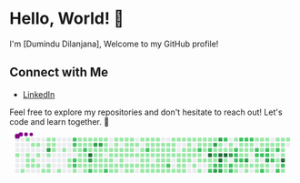 # Hello, World! 👋

I'm [Dumindu Dilanjana], Welcome to my GitHub profile!






## Connect with Me

- [LinkedIn](https://www.linkedin.com/in/dumindu-silva-388546297/)

Feel free to explore my repositories and don't hesitate to reach out! Let's code and learn together. 🚀
<svg viewBox="-16 -32 880 192" width="880" height="192" xmlns="http://www.w3.org/2000/svg"><style>@keyframes c0{29.77%{fill:var(--c1)}29.79%,to{fill:var(--ce)}}@keyframes c1{29.24%{fill:var(--c1)}29.26%,to{fill:var(--ce)}}@keyframes c2{.39%{fill:var(--c1)}.41%,to{fill:var(--ce)}}@keyframes c3{27.66%{fill:var(--c1)}27.68%,to{fill:var(--ce)}}@keyframes c4{27.79%{fill:var(--c1)}27.81%,to{fill:var(--ce)}}@keyframes c5{28.98%{fill:var(--c1)}29%,to{fill:var(--ce)}}@keyframes c6{.65%{fill:var(--c1)}.67%,to{fill:var(--ce)}}@keyframes c7{27.92%{fill:var(--c1)}27.94%,to{fill:var(--ce)}}@keyframes c8{28.05%{fill:var(--c1)}28.07%,to{fill:var(--ce)}}@keyframes c9{.78%{fill:var(--c1)}.8%,to{fill:var(--ce)}}@keyframes ca{27.39%{fill:var(--c1)}27.41%,to{fill:var(--ce)}}@keyframes cb{28.18%{fill:var(--c1)}28.2%,to{fill:var(--ce)}}@keyframes cc{28.45%{fill:var(--c1)}28.47%,to{fill:var(--ce)}}@keyframes cd{1.44%{fill:var(--c1)}1.46%,to{fill:var(--ce)}}@keyframes ce{1.04%{fill:var(--c1)}1.06%,to{fill:var(--ce)}}@keyframes cf{85.76%{fill:var(--c3)}85.78%,to{fill:var(--ce)}}@keyframes cg{27.13%{fill:var(--c1)}27.15%,to{fill:var(--ce)}}@keyframes ch{26.87%{fill:var(--c1)}26.89%,to{fill:var(--ce)}}@keyframes ci{26.74%{fill:var(--c1)}26.76%,to{fill:var(--ce)}}@keyframes cj{1.31%{fill:var(--c1)}1.33%,to{fill:var(--ce)}}@keyframes ck{1.18%{fill:var(--c1)}1.2%,to{fill:var(--ce)}}@keyframes cl{1.83%{fill:var(--c1)}1.85%,to{fill:var(--ce)}}@keyframes cm{26.47%{fill:var(--c1)}26.49%,to{fill:var(--ce)}}@keyframes cn{2.1%{fill:var(--c1)}2.12%,to{fill:var(--ce)}}@keyframes co{25.95%{fill:var(--c1)}25.97%,to{fill:var(--ce)}}@keyframes cp{25.81%{fill:var(--c1)}25.83%,to{fill:var(--ce)}}@keyframes cq{69.03%{fill:var(--c2)}69.05%,to{fill:var(--ce)}}@keyframes cr{68.9%{fill:var(--c2)}68.92%,to{fill:var(--ce)}}@keyframes cs{2.36%{fill:var(--c1)}2.38%,to{fill:var(--ce)}}@keyframes ct{69.82%{fill:var(--c2)}69.84%,to{fill:var(--ce)}}@keyframes cu{69.95%{fill:var(--c2)}69.97%,to{fill:var(--ce)}}@keyframes cv{25.55%{fill:var(--c1)}25.57%,to{fill:var(--ce)}}@keyframes cw{18.83%{fill:var(--c1)}18.85%,to{fill:var(--ce)}}@keyframes cx{2.63%{fill:var(--c1)}2.65%,to{fill:var(--ce)}}@keyframes cy{2.49%{fill:var(--c1)}2.51%,to{fill:var(--ce)}}@keyframes cz{19.23%{fill:var(--c1)}19.25%,to{fill:var(--ce)}}@keyframes c10{19.62%{fill:var(--c1)}19.64%,to{fill:var(--ce)}}@keyframes c11{19.75%{fill:var(--c1)}19.77%,to{fill:var(--ce)}}@keyframes c12{18.7%{fill:var(--c1)}18.72%,to{fill:var(--ce)}}@keyframes c13{2.76%{fill:var(--c1)}2.78%,to{fill:var(--ce)}}@keyframes c14{68.5%{fill:var(--c2)}68.52%,to{fill:var(--ce)}}@keyframes c15{19.36%{fill:var(--c1)}19.38%,to{fill:var(--ce)}}@keyframes c16{19.49%{fill:var(--c1)}19.51%,to{fill:var(--ce)}}@keyframes c17{19.88%{fill:var(--c1)}19.9%,to{fill:var(--ce)}}@keyframes c18{25.29%{fill:var(--c1)}25.31%,to{fill:var(--ce)}}@keyframes c19{3.02%{fill:var(--c1)}3.04%,to{fill:var(--ce)}}@keyframes c1a{2.89%{fill:var(--c1)}2.91%,to{fill:var(--ce)}}@keyframes c1b{18.3%{fill:var(--c1)}18.32%,to{fill:var(--ce)}}@keyframes c1c{86.95%{fill:var(--c4)}86.97%,to{fill:var(--ce)}}@keyframes c1d{83.39%{fill:var(--c3)}83.41%,to{fill:var(--ce)}}@keyframes c1e{20.02%{fill:var(--c1)}20.04%,to{fill:var(--ce)}}@keyframes c1f{70.48%{fill:var(--c2)}70.5%,to{fill:var(--ce)}}@keyframes c1g{3.15%{fill:var(--c1)}3.17%,to{fill:var(--ce)}}@keyframes c1h{84.18%{fill:var(--c3)}84.2%,to{fill:var(--ce)}}@keyframes c1i{18.17%{fill:var(--c1)}18.19%,to{fill:var(--ce)}}@keyframes c1j{24.1%{fill:var(--c1)}24.12%,to{fill:var(--ce)}}@keyframes c1k{23.97%{fill:var(--c1)}23.99%,to{fill:var(--ce)}}@keyframes c1l{20.15%{fill:var(--c1)}20.17%,to{fill:var(--ce)}}@keyframes c1m{24.76%{fill:var(--c1)}24.78%,to{fill:var(--ce)}}@keyframes c1n{3.28%{fill:var(--c1)}3.3%,to{fill:var(--ce)}}@keyframes c1o{84.31%{fill:var(--c3)}84.33%,to{fill:var(--ce)}}@keyframes c1p{18.04%{fill:var(--c1)}18.06%,to{fill:var(--ce)}}@keyframes c1q{17.91%{fill:var(--c1)}17.93%,to{fill:var(--ce)}}@keyframes c1r{23.84%{fill:var(--c1)}23.86%,to{fill:var(--ce)}}@keyframes c1s{20.28%{fill:var(--c1)}20.3%,to{fill:var(--ce)}}@keyframes c1t{24.63%{fill:var(--c1)}24.65%,to{fill:var(--ce)}}@keyframes c1u{3.42%{fill:var(--c1)}3.44%,to{fill:var(--ce)}}@keyframes c1v{3.55%{fill:var(--c1)}3.57%,to{fill:var(--ce)}}@keyframes c1w{3.68%{fill:var(--c1)}3.7%,to{fill:var(--ce)}}@keyframes c1x{23.71%{fill:var(--c1)}23.73%,to{fill:var(--ce)}}@keyframes c1y{20.41%{fill:var(--c1)}20.43%,to{fill:var(--ce)}}@keyframes c1z{70.87%{fill:var(--c2)}70.89%,to{fill:var(--ce)}}@keyframes c20{3.81%{fill:var(--c1)}3.83%,to{fill:var(--ce)}}@keyframes c21{17.64%{fill:var(--c1)}17.66%,to{fill:var(--ce)}}@keyframes c22{23.57%{fill:var(--c1)}23.59%,to{fill:var(--ce)}}@keyframes c23{20.54%{fill:var(--c1)}20.56%,to{fill:var(--ce)}}@keyframes c24{32.53%{fill:var(--c1)}32.55%,to{fill:var(--ce)}}@keyframes c25{35.83%{fill:var(--c1)}35.85%,to{fill:var(--ce)}}@keyframes c26{35.96%{fill:var(--c1)}35.98%,to{fill:var(--ce)}}@keyframes c27{3.94%{fill:var(--c1)}3.96%,to{fill:var(--ce)}}@keyframes c28{17.51%{fill:var(--c1)}17.53%,to{fill:var(--ce)}}@keyframes c29{20.68%{fill:var(--c1)}20.7%,to{fill:var(--ce)}}@keyframes c2a{32.66%{fill:var(--c1)}32.68%,to{fill:var(--ce)}}@keyframes c2b{35.69%{fill:var(--c1)}35.71%,to{fill:var(--ce)}}@keyframes c2c{4.07%{fill:var(--c1)}4.09%,to{fill:var(--ce)}}@keyframes c2d{17.38%{fill:var(--c1)}17.4%,to{fill:var(--ce)}}@keyframes c2e{23.31%{fill:var(--c1)}23.33%,to{fill:var(--ce)}}@keyframes c2f{20.81%{fill:var(--c1)}20.83%,to{fill:var(--ce)}}@keyframes c2g{35.56%{fill:var(--c1)}35.58%,to{fill:var(--ce)}}@keyframes c2h{36.22%{fill:var(--c1)}36.24%,to{fill:var(--ce)}}@keyframes c2i{4.21%{fill:var(--c1)}4.23%,to{fill:var(--ce)}}@keyframes c2j{17.25%{fill:var(--c1)}17.27%,to{fill:var(--ce)}}@keyframes c2k{20.94%{fill:var(--c1)}20.96%,to{fill:var(--ce)}}@keyframes c2l{32.93%{fill:var(--c1)}32.95%,to{fill:var(--ce)}}@keyframes c2m{35.43%{fill:var(--c1)}35.45%,to{fill:var(--ce)}}@keyframes c2n{33.72%{fill:var(--c1)}33.74%,to{fill:var(--ce)}}@keyframes c2o{4.34%{fill:var(--c1)}4.36%,to{fill:var(--ce)}}@keyframes c2p{17.12%{fill:var(--c1)}17.14%,to{fill:var(--ce)}}@keyframes c2q{21.07%{fill:var(--c1)}21.09%,to{fill:var(--ce)}}@keyframes c2r{33.06%{fill:var(--c1)}33.08%,to{fill:var(--ce)}}@keyframes c2s{33.85%{fill:var(--c1)}33.87%,to{fill:var(--ce)}}@keyframes c2t{16.99%{fill:var(--c1)}17.01%,to{fill:var(--ce)}}@keyframes c2u{21.2%{fill:var(--c1)}21.22%,to{fill:var(--ce)}}@keyframes c2v{34.11%{fill:var(--c1)}34.13%,to{fill:var(--ce)}}@keyframes c2w{4.6%{fill:var(--c1)}4.62%,to{fill:var(--ce)}}@keyframes c2x{16.85%{fill:var(--c1)}16.87%,to{fill:var(--ce)}}@keyframes c2y{22.78%{fill:var(--c1)}22.8%,to{fill:var(--ce)}}@keyframes c2z{21.33%{fill:var(--c1)}21.35%,to{fill:var(--ce)}}@keyframes c30{22.52%{fill:var(--c1)}22.54%,to{fill:var(--ce)}}@keyframes c31{34.25%{fill:var(--c1)}34.27%,to{fill:var(--ce)}}@keyframes c32{4.86%{fill:var(--c1)}4.88%,to{fill:var(--ce)}}@keyframes c33{66.92%{fill:var(--c2)}66.94%,to{fill:var(--ce)}}@keyframes c34{16.72%{fill:var(--c1)}16.74%,to{fill:var(--ce)}}@keyframes c35{16.59%{fill:var(--c1)}16.61%,to{fill:var(--ce)}}@keyframes c36{21.47%{fill:var(--c1)}21.49%,to{fill:var(--ce)}}@keyframes c37{22.39%{fill:var(--c1)}22.41%,to{fill:var(--ce)}}@keyframes c38{34.38%{fill:var(--c1)}34.4%,to{fill:var(--ce)}}@keyframes c39{5%{fill:var(--c1)}5.02%,to{fill:var(--ce)}}@keyframes c3a{11.19%{fill:var(--c1)}11.21%,to{fill:var(--ce)}}@keyframes c3b{11.32%{fill:var(--c1)}11.34%,to{fill:var(--ce)}}@keyframes c3c{21.6%{fill:var(--c1)}21.62%,to{fill:var(--ce)}}@keyframes c3d{21.73%{fill:var(--c1)}21.75%,to{fill:var(--ce)}}@keyframes c3e{34.51%{fill:var(--c1)}34.53%,to{fill:var(--ce)}}@keyframes c3f{5.13%{fill:var(--c1)}5.15%,to{fill:var(--ce)}}@keyframes c3g{11.06%{fill:var(--c1)}11.08%,to{fill:var(--ce)}}@keyframes c3h{11.45%{fill:var(--c1)}11.47%,to{fill:var(--ce)}}@keyframes c3i{16.33%{fill:var(--c1)}16.35%,to{fill:var(--ce)}}@keyframes c3j{16.2%{fill:var(--c1)}16.22%,to{fill:var(--ce)}}@keyframes c3k{21.86%{fill:var(--c1)}21.88%,to{fill:var(--ce)}}@keyframes c3l{5.26%{fill:var(--c1)}5.28%,to{fill:var(--ce)}}@keyframes c3m{10.93%{fill:var(--c1)}10.95%,to{fill:var(--ce)}}@keyframes c3n{11.58%{fill:var(--c1)}11.6%,to{fill:var(--ce)}}@keyframes c3o{11.72%{fill:var(--c1)}11.74%,to{fill:var(--ce)}}@keyframes c3p{16.06%{fill:var(--c1)}16.08%,to{fill:var(--ce)}}@keyframes c3q{15.93%{fill:var(--c1)}15.95%,to{fill:var(--ce)}}@keyframes c3r{5.39%{fill:var(--c1)}5.41%,to{fill:var(--ce)}}@keyframes c3s{10.79%{fill:var(--c1)}10.81%,to{fill:var(--ce)}}@keyframes c3t{10.66%{fill:var(--c1)}10.68%,to{fill:var(--ce)}}@keyframes c3u{11.85%{fill:var(--c1)}11.87%,to{fill:var(--ce)}}@keyframes c3v{66%{fill:var(--c2)}66.02%,to{fill:var(--ce)}}@keyframes c3w{15.8%{fill:var(--c1)}15.82%,to{fill:var(--ce)}}@keyframes c3x{8.03%{fill:var(--c1)}8.05%,to{fill:var(--ce)}}@keyframes c3y{5.52%{fill:var(--c1)}5.54%,to{fill:var(--ce)}}@keyframes c3z{8.29%{fill:var(--c1)}8.31%,to{fill:var(--ce)}}@keyframes c40{10.53%{fill:var(--c1)}10.55%,to{fill:var(--ce)}}@keyframes c41{14.09%{fill:var(--c1)}14.11%,to{fill:var(--ce)}}@keyframes c42{7.9%{fill:var(--c1)}7.92%,to{fill:var(--ce)}}@keyframes c43{10.4%{fill:var(--c1)}10.42%,to{fill:var(--ce)}}@keyframes c44{12.11%{fill:var(--c1)}12.13%,to{fill:var(--ce)}}@keyframes c45{13.82%{fill:var(--c1)}13.84%,to{fill:var(--ce)}}@keyframes c46{14.22%{fill:var(--c1)}14.24%,to{fill:var(--ce)}}@keyframes c47{7.76%{fill:var(--c1)}7.78%,to{fill:var(--ce)}}@keyframes c48{8.55%{fill:var(--c1)}8.57%,to{fill:var(--ce)}}@keyframes c49{10.27%{fill:var(--c1)}10.29%,to{fill:var(--ce)}}@keyframes c4a{12.24%{fill:var(--c1)}12.26%,to{fill:var(--ce)}}@keyframes c4b{13.69%{fill:var(--c1)}13.71%,to{fill:var(--ce)}}@keyframes c4c{14.35%{fill:var(--c1)}14.37%,to{fill:var(--ce)}}@keyframes c4d{7.63%{fill:var(--c1)}7.65%,to{fill:var(--ce)}}@keyframes c4e{5.92%{fill:var(--c1)}5.94%,to{fill:var(--ce)}}@keyframes c4f{8.69%{fill:var(--c1)}8.71%,to{fill:var(--ce)}}@keyframes c4g{10.13%{fill:var(--c1)}10.15%,to{fill:var(--ce)}}@keyframes c4h{12.37%{fill:var(--c1)}12.39%,to{fill:var(--ce)}}@keyframes c4i{7.5%{fill:var(--c1)}7.52%,to{fill:var(--ce)}}@keyframes c4j{8.82%{fill:var(--c1)}8.84%,to{fill:var(--ce)}}@keyframes c4k{8.95%{fill:var(--c1)}8.97%,to{fill:var(--ce)}}@keyframes c4l{13.43%{fill:var(--c1)}13.45%,to{fill:var(--ce)}}@keyframes c4m{7.37%{fill:var(--c1)}7.39%,to{fill:var(--ce)}}@keyframes c4n{6.18%{fill:var(--c1)}6.2%,to{fill:var(--ce)}}@keyframes c4o{64.02%{fill:var(--c2)}64.04%,to{fill:var(--ce)}}@keyframes c4p{9.08%{fill:var(--c1)}9.1%,to{fill:var(--ce)}}@keyframes c4q{12.64%{fill:var(--c1)}12.66%,to{fill:var(--ce)}}@keyframes c4r{14.75%{fill:var(--c1)}14.77%,to{fill:var(--ce)}}@keyframes c4s{7.24%{fill:var(--c1)}7.26%,to{fill:var(--ce)}}@keyframes c4t{6.31%{fill:var(--c1)}6.33%,to{fill:var(--ce)}}@keyframes c4u{9.34%{fill:var(--c1)}9.36%,to{fill:var(--ce)}}@keyframes c4v{12.77%{fill:var(--c1)}12.79%,to{fill:var(--ce)}}@keyframes c4w{6.58%{fill:var(--c1)}6.6%,to{fill:var(--ce)}}@keyframes c4x{6.45%{fill:var(--c1)}6.47%,to{fill:var(--ce)}}@keyframes c4y{57.43%{fill:var(--c2)}57.45%,to{fill:var(--ce)}}@keyframes c4z{89.98%{fill:var(--c4)}90%,to{fill:var(--ce)}}@keyframes c50{12.9%{fill:var(--c1)}12.92%,to{fill:var(--ce)}}@keyframes c51{13.03%{fill:var(--c1)}13.05%,to{fill:var(--ce)}}@keyframes c52{64.81%{fill:var(--c2)}64.83%,to{fill:var(--ce)}}@keyframes c53{6.71%{fill:var(--c1)}6.73%,to{fill:var(--ce)}}@keyframes c54{79.04%{fill:var(--c3)}79.06%,to{fill:var(--ce)}}@keyframes c55{57.3%{fill:var(--c1)}57.32%,to{fill:var(--ce)}}@keyframes c56{63.49%{fill:var(--c2)}63.51%,to{fill:var(--ce)}}@keyframes c57{54.67%{fill:var(--c1)}54.69%,to{fill:var(--ce)}}@keyframes c58{54.8%{fill:var(--c2)}54.82%,to{fill:var(--ce)}}@keyframes c59{79.7%{fill:var(--c3)}79.72%,to{fill:var(--ce)}}@keyframes c5a{78.78%{fill:var(--c3)}78.8%,to{fill:var(--ce)}}@keyframes c5b{49.66%{fill:var(--c1)}49.68%,to{fill:var(--ce)}}@keyframes c5c{49.79%{fill:var(--c1)}49.81%,to{fill:var(--ce)}}@keyframes c5d{90.24%{fill:var(--c4)}90.26%,to{fill:var(--ce)}}@keyframes c5e{90.64%{fill:var(--c4)}90.66%,to{fill:var(--ce)}}@keyframes c5f{63.1%{fill:var(--c2)}63.12%,to{fill:var(--ce)}}@keyframes c5g{79.83%{fill:var(--c3)}79.85%,to{fill:var(--ce)}}@keyframes c5h{61.25%{fill:var(--c2)}61.27%,to{fill:var(--ce)}}@keyframes c5i{49.92%{fill:var(--c1)}49.94%,to{fill:var(--ce)}}@keyframes c5j{90.37%{fill:var(--c4)}90.39%,to{fill:var(--ce)}}@keyframes c5k{52.56%{fill:var(--c1)}52.58%,to{fill:var(--ce)}}@keyframes c5l{52.43%{fill:var(--c1)}52.45%,to{fill:var(--ce)}}@keyframes c5m{52.3%{fill:var(--c1)}52.32%,to{fill:var(--ce)}}@keyframes c5n{49.4%{fill:var(--c1)}49.42%,to{fill:var(--ce)}}@keyframes c5o{50.06%{fill:var(--c1)}50.08%,to{fill:var(--ce)}}@keyframes c5p{78.12%{fill:var(--c3)}78.14%,to{fill:var(--ce)}}@keyframes c5q{62.57%{fill:var(--c2)}62.59%,to{fill:var(--ce)}}@keyframes c5r{62.7%{fill:var(--c2)}62.72%,to{fill:var(--ce)}}@keyframes c5s{39.38%{fill:var(--c1)}39.4%,to{fill:var(--ce)}}@keyframes c5t{61.78%{fill:var(--c2)}61.8%,to{fill:var(--ce)}}@keyframes c5u{61.91%{fill:var(--c2)}61.93%,to{fill:var(--ce)}}@keyframes c5v{52.82%{fill:var(--c2)}52.84%,to{fill:var(--ce)}}@keyframes c5w{47.68%{fill:var(--c1)}47.7%,to{fill:var(--ce)}}@keyframes c5x{47.82%{fill:var(--c1)}47.84%,to{fill:var(--ce)}}@keyframes c5y{60.86%{fill:var(--c2)}60.88%,to{fill:var(--ce)}}@keyframes c5z{39.65%{fill:var(--c1)}39.67%,to{fill:var(--ce)}}@keyframes c60{43.47%{fill:var(--c1)}43.49%,to{fill:var(--ce)}}@keyframes c61{43.6%{fill:var(--c1)}43.62%,to{fill:var(--ce)}}@keyframes c62{62.18%{fill:var(--c2)}62.2%,to{fill:var(--ce)}}@keyframes c63{47.55%{fill:var(--c1)}47.57%,to{fill:var(--ce)}}@keyframes c64{60.73%{fill:var(--c2)}60.75%,to{fill:var(--ce)}}@keyframes c65{39.78%{fill:var(--c1)}39.8%,to{fill:var(--ce)}}@keyframes c66{43.34%{fill:var(--c1)}43.36%,to{fill:var(--ce)}}@keyframes c67{43.73%{fill:var(--c1)}43.75%,to{fill:var(--ce)}}@keyframes c68{77.59%{fill:var(--c3)}77.61%,to{fill:var(--ce)}}@keyframes c69{47.42%{fill:var(--c1)}47.44%,to{fill:var(--ce)}}@keyframes c6a{48.08%{fill:var(--c1)}48.1%,to{fill:var(--ce)}}@keyframes c6b{60.6%{fill:var(--c2)}60.62%,to{fill:var(--ce)}}@keyframes c6c{39.91%{fill:var(--c1)}39.93%,to{fill:var(--ce)}}@keyframes c6d{43.2%{fill:var(--c1)}43.22%,to{fill:var(--ce)}}@keyframes c6e{47.29%{fill:var(--c1)}47.31%,to{fill:var(--ce)}}@keyframes c6f{42.81%{fill:var(--c1)}42.83%,to{fill:var(--ce)}}@keyframes c6g{60.2%{fill:var(--c2)}60.22%,to{fill:var(--ce)}}@keyframes c6h{60.07%{fill:var(--c2)}60.09%,to{fill:var(--ce)}}@keyframes c6i{44.13%{fill:var(--c1)}44.15%,to{fill:var(--ce)}}@keyframes c6j{44.26%{fill:var(--c1)}44.28%,to{fill:var(--ce)}}@keyframes c6k{47.03%{fill:var(--c1)}47.05%,to{fill:var(--ce)}}@keyframes c6l{42.68%{fill:var(--c1)}42.7%,to{fill:var(--ce)}}@keyframes c6m{40.17%{fill:var(--c1)}40.19%,to{fill:var(--ce)}}@keyframes c6n{59.54%{fill:var(--c1)}59.56%,to{fill:var(--ce)}}@keyframes c6o{59.94%{fill:var(--c2)}59.96%,to{fill:var(--ce)}}@keyframes c6p{44.39%{fill:var(--c1)}44.41%,to{fill:var(--ce)}}@keyframes c6q{75.09%{fill:var(--c2)}75.11%,to{fill:var(--ce)}}@keyframes c6r{42.55%{fill:var(--c1)}42.57%,to{fill:var(--ce)}}@keyframes c6s{40.31%{fill:var(--c1)}40.33%,to{fill:var(--ce)}}@keyframes c6t{59.67%{fill:var(--c2)}59.69%,to{fill:var(--ce)}}@keyframes c6u{59.81%{fill:var(--c2)}59.83%,to{fill:var(--ce)}}@keyframes c6v{77.07%{fill:var(--c3)}77.09%,to{fill:var(--ce)}}@keyframes c6w{44.52%{fill:var(--c1)}44.54%,to{fill:var(--ce)}}@keyframes c6x{44.65%{fill:var(--c1)}44.67%,to{fill:var(--ce)}}@keyframes c6y{40.44%{fill:var(--c1)}40.46%,to{fill:var(--ce)}}@keyframes c6z{41.89%{fill:var(--c1)}41.91%,to{fill:var(--ce)}}@keyframes c70{41.76%{fill:var(--c1)}41.78%,to{fill:var(--ce)}}@keyframes c71{76.14%{fill:var(--c2)}76.16%,to{fill:var(--ce)}}@keyframes c72{42.28%{fill:var(--c1)}42.3%,to{fill:var(--ce)}}@keyframes c73{40.57%{fill:var(--c1)}40.59%,to{fill:var(--ce)}}@keyframes c74{76.54%{fill:var(--c2)}76.56%,to{fill:var(--ce)}}@keyframes c75{45.18%{fill:var(--c1)}45.2%,to{fill:var(--ce)}}@keyframes c76{45.05%{fill:var(--c1)}45.07%,to{fill:var(--ce)}}@keyframes c77{75.48%{fill:var(--c2)}75.5%,to{fill:var(--ce)}}@keyframes c78{40.83%{fill:var(--c1)}40.85%,to{fill:var(--ce)}}@keyframes c79{40.7%{fill:var(--c1)}40.72%,to{fill:var(--ce)}}@keyframes c7a{41.36%{fill:var(--c1)}41.38%,to{fill:var(--ce)}}@keyframes c7b{41.49%{fill:var(--c1)}41.51%,to{fill:var(--ce)}}@keyframes c7c{92.48%{fill:var(--c4)}92.5%,to{fill:var(--ce)}}@keyframes c7d{75.75%{fill:var(--c2)}75.77%,to{fill:var(--ce)}}@keyframes c7e{46.1%{fill:var(--c1)}46.12%,to{fill:var(--ce)}}@keyframes c7f{40.96%{fill:var(--c1)}40.98%,to{fill:var(--ce)}}@keyframes u0{.39%,.41%,.65%{transform:scale(0,1)}.67%,.78%,.8%,1.04%{transform:scale(.01,1)}1.06%,1.18%,1.2%,1.31%{transform:scale(.02,1)}1.33%,1.44%,1.46%,1.83%{transform:scale(.03,1)}1.85%,2.1%,2.12%,2.36%{transform:scale(.04,1)}2.38%,2.49%,2.51%,2.63%{transform:scale(.05,1)}2.65%,2.76%,2.78%,2.89%{transform:scale(.06,1)}2.91%,3.02%,3.04%,3.15%{transform:scale(.07,1)}3.17%,3.28%,3.3%,3.42%,3.44%,3.55%{transform:scale(.08,1)}3.57%,3.68%,3.7%,3.81%{transform:scale(.09,1)}3.83%,3.94%,3.96%,4.07%{transform:scale(.1,1)}4.09%,4.21%,4.23%,4.34%{transform:scale(.11,1)}4.36%,4.6%,4.62%,4.86%{transform:scale(.12,1)}4.88%,5%,5.02%,5.13%{transform:scale(.13,1)}5.15%,5.26%,5.28%,5.39%{transform:scale(.14,1)}5.41%,5.52%,5.54%,5.92%,5.94%,6.18%{transform:scale(.15,1)}6.2%,6.31%,6.33%,6.45%{transform:scale(.16,1)}6.47%,6.58%,6.6%,6.71%{transform:scale(.17,1)}6.73%,7.24%,7.26%,7.37%{transform:scale(.18,1)}7.39%,7.5%,7.52%,7.63%{transform:scale(.19,1)}7.65%,7.76%,7.78%,7.9%{transform:scale(.2,1)}7.92%,8.03%,8.05%,8.29%{transform:scale(.21,1)}8.31%,8.55%,8.57%,8.69%{transform:scale(.22,1)}8.71%,8.82%,8.84%,8.95%,8.97%,9.08%{transform:scale(.23,1)}10.13%,9.1%,9.34%,9.36%{transform:scale(.24,1)}10.15%,10.27%,10.29%,10.4%{transform:scale(.25,1)}10.42%,10.53%,10.55%,10.66%{transform:scale(.26,1)}10.68%,10.79%,10.81%,10.93%{transform:scale(.27,1)}10.95%,11.06%,11.08%,11.19%{transform:scale(.28,1)}11.21%,11.32%,11.34%,11.45%{transform:scale(.29,1)}11.47%,11.58%,11.6%,11.72%{transform:scale(.3,1)}11.74%,11.85%,11.87%,12.11%,12.13%,12.24%{transform:scale(.31,1)}12.26%,12.37%,12.39%,12.64%{transform:scale(.32,1)}12.66%,12.77%,12.79%,12.9%{transform:scale(.33,1)}12.92%,13.03%,13.05%,13.43%{transform:scale(.34,1)}13.45%,13.69%,13.71%,13.82%{transform:scale(.35,1)}13.84%,14.09%,14.11%,14.22%{transform:scale(.36,1)}14.24%,14.35%,14.37%,14.75%{transform:scale(.37,1)}14.77%,15.8%,15.82%,15.93%,15.95%,16.06%{transform:scale(.38,1)}16.08%,16.2%,16.22%,16.33%{transform:scale(.39,1)}16.35%,16.59%,16.61%,16.72%{transform:scale(.4,1)}16.74%,16.85%,16.87%,16.99%{transform:scale(.41,1)}17.01%,17.12%,17.14%,17.25%{transform:scale(.42,1)}17.27%,17.38%,17.4%,17.51%{transform:scale(.43,1)}17.53%,17.64%,17.66%,17.91%{transform:scale(.44,1)}17.93%,18.04%,18.06%,18.17%{transform:scale(.45,1)}18.19%,18.3%,18.32%,18.7%,18.72%,18.83%{transform:scale(.46,1)}18.85%,19.23%,19.25%,19.36%{transform:scale(.47,1)}19.38%,19.49%,19.51%,19.62%{transform:scale(.48,1)}19.64%,19.75%,19.77%,19.88%{transform:scale(.49,1)}19.9%,20.02%,20.04%,20.15%{transform:scale(.5,1)}20.17%,20.28%,20.3%,20.41%{transform:scale(.51,1)}20.43%,20.54%,20.56%,20.68%{transform:scale(.52,1)}20.7%,20.81%,20.83%,20.94%{transform:scale(.53,1)}20.96%,21.07%,21.09%,21.2%,21.22%,21.33%{transform:scale(.54,1)}21.35%,21.47%,21.49%,21.6%{transform:scale(.55,1)}21.62%,21.73%,21.75%,21.86%{transform:scale(.56,1)}21.88%,22.39%,22.41%,22.52%{transform:scale(.57,1)}22.54%,22.78%,22.8%,23.31%{transform:scale(.58,1)}23.33%,23.57%,23.59%,23.71%{transform:scale(.59,1)}23.73%,23.84%,23.86%,23.97%{transform:scale(.6,1)}23.99%,24.1%,24.12%,24.63%{transform:scale(.61,1)}24.65%,24.76%,24.78%,25.29%,25.31%,25.55%{transform:scale(.62,1)}25.57%,25.81%,25.83%,25.95%{transform:scale(.63,1)}25.97%,26.47%,26.49%,26.74%{transform:scale(.64,1)}26.76%,26.87%,26.89%,27.13%{transform:scale(.65,1)}27.15%,27.39%,27.41%,27.66%{transform:scale(.66,1)}27.68%,27.79%,27.81%,27.92%{transform:scale(.67,1)}27.94%,28.05%,28.07%,28.18%{transform:scale(.68,1)}28.2%,28.45%,28.47%,28.98%,29%,29.24%{transform:scale(.69,1)}29.26%,29.77%,29.79%,32.53%{transform:scale(.7,1)}32.55%,32.66%,32.68%,32.93%{transform:scale(.71,1)}32.95%,33.06%,33.08%,33.72%{transform:scale(.72,1)}33.74%,33.85%,33.87%,34.11%{transform:scale(.73,1)}34.13%,34.25%,34.27%,34.38%{transform:scale(.74,1)}34.4%,34.51%,34.53%,35.43%{transform:scale(.75,1)}35.45%,35.56%,35.58%,35.69%{transform:scale(.76,1)}35.71%,35.83%,35.85%,35.96%,35.98%,36.22%{transform:scale(.77,1)}36.24%,39.38%,39.4%,39.65%{transform:scale(.78,1)}39.67%,39.78%,39.8%,39.91%{transform:scale(.79,1)}39.93%,40.17%,40.19%,40.31%{transform:scale(.8,1)}40.33%,40.44%,40.46%,40.57%{transform:scale(.81,1)}40.59%,40.7%,40.72%,40.83%{transform:scale(.82,1)}40.85%,40.96%,40.98%,41.36%{transform:scale(.83,1)}41.38%,41.49%,41.51%,41.76%{transform:scale(.84,1)}41.78%,41.89%,41.91%,42.28%,42.3%,42.55%{transform:scale(.85,1)}42.57%,42.68%,42.7%,42.81%{transform:scale(.86,1)}42.83%,43.2%,43.22%,43.34%{transform:scale(.87,1)}43.36%,43.47%,43.49%,43.6%{transform:scale(.88,1)}43.62%,43.73%,43.75%,44.13%{transform:scale(.89,1)}44.15%,44.26%,44.28%,44.39%{transform:scale(.9,1)}44.41%,44.52%,44.54%,44.65%{transform:scale(.91,1)}44.67%,45.05%,45.07%,45.18%,45.2%,46.1%{transform:scale(.92,1)}46.12%,47.03%,47.05%,47.29%{transform:scale(.93,1)}47.31%,47.42%,47.44%,47.55%{transform:scale(.94,1)}47.57%,47.68%,47.7%,47.82%{transform:scale(.95,1)}47.84%,48.08%,48.1%,49.4%{transform:scale(.96,1)}49.42%,49.66%,49.68%,49.79%{transform:scale(.97,1)}49.81%,49.92%,49.94%,50.06%{transform:scale(.98,1)}50.08%,52.3%,52.32%,52.43%{transform:scale(.99,1)}52.45%,52.56%,52.58%,to{transform:scale(1,1)}}@keyframes u1{52.82%{transform:scale(0,1)}52.84%,to{transform:scale(1,1)}}@keyframes u2{54.67%{transform:scale(0,1)}54.69%,to{transform:scale(1,1)}}@keyframes u3{54.8%{transform:scale(0,1)}54.82%,to{transform:scale(1,1)}}@keyframes u4{57.3%{transform:scale(0,1)}57.32%,to{transform:scale(1,1)}}@keyframes u5{57.43%{transform:scale(0,1)}57.45%,to{transform:scale(1,1)}}@keyframes u6{59.54%{transform:scale(0,1)}59.56%,to{transform:scale(1,1)}}@keyframes u7{59.67%{transform:scale(0,1)}59.69%,59.81%{transform:scale(.03,1)}59.83%,59.94%{transform:scale(.06,1)}59.96%,60.07%{transform:scale(.09,1)}60.09%,60.2%{transform:scale(.13,1)}60.22%,60.6%{transform:scale(.16,1)}60.62%,60.73%{transform:scale(.19,1)}60.75%,60.86%{transform:scale(.22,1)}60.88%,61.25%{transform:scale(.25,1)}61.27%,61.78%{transform:scale(.28,1)}61.8%,61.91%{transform:scale(.31,1)}61.93%,62.18%{transform:scale(.34,1)}62.2%,62.57%{transform:scale(.38,1)}62.59%,62.7%{transform:scale(.41,1)}62.72%,63.1%{transform:scale(.44,1)}63.12%,63.49%{transform:scale(.47,1)}63.51%,64.02%{transform:scale(.5,1)}64.04%,64.81%{transform:scale(.53,1)}64.83%,66%{transform:scale(.56,1)}66.02%,66.92%{transform:scale(.59,1)}66.94%,68.5%{transform:scale(.63,1)}68.52%,68.9%{transform:scale(.66,1)}68.92%,69.03%{transform:scale(.69,1)}69.05%,69.82%{transform:scale(.72,1)}69.84%,69.95%{transform:scale(.75,1)}69.97%,70.48%{transform:scale(.78,1)}70.5%,70.87%{transform:scale(.81,1)}70.89%,75.09%{transform:scale(.84,1)}75.11%,75.48%{transform:scale(.88,1)}75.5%,75.75%{transform:scale(.91,1)}75.77%,76.14%{transform:scale(.94,1)}76.16%,76.54%{transform:scale(.97,1)}76.56%,to{transform:scale(1,1)}}@keyframes u8{77.07%{transform:scale(0,1)}77.09%,77.59%{transform:scale(.09,1)}77.61%,78.12%{transform:scale(.18,1)}78.14%,78.78%{transform:scale(.27,1)}78.8%,79.04%{transform:scale(.36,1)}79.06%,79.7%{transform:scale(.45,1)}79.72%,79.83%{transform:scale(.55,1)}79.85%,83.39%{transform:scale(.64,1)}83.41%,84.18%{transform:scale(.73,1)}84.2%,84.31%{transform:scale(.82,1)}84.33%,85.76%{transform:scale(.91,1)}85.78%,to{transform:scale(1,1)}}@keyframes u9{86.95%{transform:scale(0,1)}86.97%,89.98%{transform:scale(.17,1)}90%,90.24%{transform:scale(.33,1)}90.26%,90.37%{transform:scale(.5,1)}90.39%,90.64%{transform:scale(.67,1)}90.66%,92.48%{transform:scale(.83,1)}92.5%,to{transform:scale(1,1)}}@keyframes s0{0%,99.87%{transform:translate(0,-16px)}.13%{transform:translate(0,0)}.53%{transform:translate(48px,0)}.66%{transform:translate(48px,16px)}1.19%,1.71%{transform:translate(112px,16px)}1.32%{transform:translate(112px,0)}1.45%{transform:translate(96px,0)}1.58%{transform:translate(96px,16px)}1.84%,98.55%{transform:translate(112px,32px)}2.5%{transform:translate(192px,32px)}2.64%,69.3%{transform:translate(192px,16px)}2.9%{transform:translate(224px,16px)}18.58%,3.03%{transform:translate(224px,0)}3.43%{transform:translate(272px,0)}3.69%{transform:translate(272px,32px)}4.61%{transform:translate(384px,32px)}33.99%,4.74%{transform:translate(384px,16px)}38.34%,57.58%,6.46%{transform:translate(592px,16px)}38.47%,6.59%{transform:translate(592px,0)}38.6%,55.99%,6.72%,78.92%{transform:translate(608px,0)}38.74%,56.13%,6.85%{transform:translate(608px,-16px)}7.11%{transform:translate(576px,-16px)}55.73%,7.25%{transform:translate(576px,0)}8.04%{transform:translate(480px,0)}8.3%{transform:translate(480px,32px)}8.83%{transform:translate(544px,32px)}8.96%{transform:translate(544px,48px)}64.3%,9.22%{transform:translate(576px,48px)}57.71%,9.49%{transform:translate(576px,16px)}9.88%{transform:translate(528px,16px)}10.14%{transform:translate(528px,48px)}10.67%{transform:translate(464px,48px)}10.8%,66.4%{transform:translate(464px,32px)}11.2%{transform:translate(416px,32px)}11.33%{transform:translate(416px,48px)}11.59%{transform:translate(448px,48px)}11.73%{transform:translate(448px,64px)}12.91%,55.07%,64.56%{transform:translate(592px,64px)}13.04%,54.94%,73.65%{transform:translate(592px,80px)}13.97%,15.55%{transform:translate(480px,80px)}14.1%,15.68%{transform:translate(480px,96px)}14.76%{transform:translate(560px,96px)}14.89%{transform:translate(560px,80px)}15.94%{transform:translate(448px,96px)}16.07%{transform:translate(448px,80px)}16.21%,22%{transform:translate(432px,80px)}16.34%{transform:translate(432px,64px)}16.6%{transform:translate(400px,64px)}16.73%{transform:translate(400px,48px)}17.92%,24.24%{transform:translate(256px,48px)}18.05%,84.45%{transform:translate(256px,32px)}18.31%{transform:translate(224px,32px)}18.84%,69.17%{transform:translate(192px,0)}19.24%{transform:translate(192px,48px)}19.37%,31.49%{transform:translate(208px,48px)}19.5%,83.53%{transform:translate(208px,64px)}19.63%{transform:translate(192px,64px)}19.76%{transform:translate(192px,80px)}21.61%{transform:translate(416px,80px)}21.74%{transform:translate(416px,96px)}21.87%{transform:translate(432px,96px)}22.27%{transform:translate(400px,80px)}22.4%{transform:translate(400px,96px)}22.53%{transform:translate(384px,96px)}22.79%{transform:translate(384px,64px)}23.98%{transform:translate(240px,64px)}24.11%{transform:translate(240px,48px)}24.64%{transform:translate(256px,96px)}24.77%{transform:translate(240px,96px)}24.9%{transform:translate(240px,80px)}25.16%,31.75%{transform:translate(208px,80px)}25.3%{transform:translate(208px,96px)}25.69%{transform:translate(160px,96px)}25.96%{transform:translate(160px,64px)}26.22%{transform:translate(128px,64px)}26.48%{transform:translate(128px,96px)}26.75%{transform:translate(96px,96px)}27.14%,85.9%{transform:translate(96px,48px)}27.67%{transform:translate(32px,48px)}27.8%{transform:translate(32px,64px)}27.93%{transform:translate(48px,64px)}28.06%{transform:translate(48px,80px)}28.33%{transform:translate(80px,80px)}28.46%{transform:translate(80px,96px)}28.59%{transform:translate(64px,96px)}28.72%{transform:translate(64px,80px)}29.12%{transform:translate(16px,80px)}29.25%{transform:translate(16px,96px)}29.38%{transform:translate(0,96px)}29.78%{transform:translate(0,48px)}32.41%{transform:translate(288px,80px)}32.54%{transform:translate(288px,96px)}33.07%{transform:translate(352px,96px)}33.73%{transform:translate(352px,16px)}34.12%{transform:translate(384px,0)}34.52%{transform:translate(432px,0)}34.65%{transform:translate(432px,-16px)}35.31%{transform:translate(352px,-16px)}35.44%{transform:translate(352px,0)}35.84%{transform:translate(304px,0)}35.97%{transform:translate(304px,16px)}39.26%{transform:translate(672px,-16px)}39.53%,61.66%{transform:translate(672px,16px)}40.71%,41.24%{transform:translate(816px,16px)}40.84%{transform:translate(816px,0)}40.97%{transform:translate(832px,0)}41.11%{transform:translate(832px,16px)}41.5%,92.36%{transform:translate(816px,48px)}41.77%,76.28%{transform:translate(784px,48px)}42.03%{transform:translate(784px,16px)}42.16%{transform:translate(800px,16px)}42.29%{transform:translate(800px,0)}42.82%,60.47%{transform:translate(736px,0)}42.95%{transform:translate(736px,16px)}43.08%,48.88%{transform:translate(720px,16px)}43.21%{transform:translate(720px,32px)}43.48%{transform:translate(688px,32px)}43.61%,50.72%,62.06%{transform:translate(688px,48px)}43.87%,50.99%{transform:translate(720px,48px)}44.01%{transform:translate(720px,64px)}44.14%{transform:translate(736px,64px)}44.27%,47.17%{transform:translate(736px,80px)}44.53%{transform:translate(768px,80px)}44.66%{transform:translate(768px,96px)}44.8%{transform:translate(784px,96px)}44.93%{transform:translate(784px,80px)}45.06%,75.89%{transform:translate(800px,80px)}45.32%,76.42%{transform:translate(800px,48px)}45.59%{transform:translate(832px,48px)}45.98%{transform:translate(832px,96px)}46.11%,75.63%{transform:translate(816px,96px)}46.25%{transform:translate(816px,112px)}46.9%{transform:translate(736px,112px)}47.69%{transform:translate(672px,80px)}47.83%{transform:translate(672px,96px)}48.22%{transform:translate(720px,96px)}49.67%,58.37%{transform:translate(624px,16px)}49.8%,58.23%{transform:translate(624px,32px)}50.07%,56.92%{transform:translate(656px,32px)}50.2%{transform:translate(656px,16px)}50.46%{transform:translate(688px,16px)}51.52%{transform:translate(720px,112px)}52.17%{transform:translate(640px,112px)}52.57%,90.51%{transform:translate(640px,64px)}52.83%{transform:translate(672px,64px)}53.23%{transform:translate(672px,112px)}54.02%{transform:translate(576px,112px)}54.41%,55.2%,64.43%{transform:translate(576px,64px)}54.68%,80.24%{transform:translate(608px,64px)}54.81%,63.24%,80.11%{transform:translate(608px,80px)}56.52%{transform:translate(656px,-16px)}57.44%{transform:translate(592px,32px)}57.84%{transform:translate(576px,32px)}59.42%{transform:translate(752px,16px)}59.55%{transform:translate(752px,32px)}59.68%,76.81%{transform:translate(768px,32px)}59.82%{transform:translate(768px,48px)}60.08%{transform:translate(736px,48px)}61.26%{transform:translate(640px,0)}61.4%{transform:translate(640px,16px)}61.92%{transform:translate(672px,48px)}62.19%{transform:translate(688px,64px)}62.45%{transform:translate(656px,64px)}62.71%{transform:translate(656px,96px)}62.85%{transform:translate(640px,96px)}62.98%{transform:translate(640px,80px)}63.64%{transform:translate(608px,32px)}64.03%{transform:translate(560px,32px)}64.16%{transform:translate(560px,48px)}64.82%,73.52%{transform:translate(592px,96px)}64.95%{transform:translate(576px,96px)}65.09%{transform:translate(576px,80px)}66.01%{transform:translate(464px,80px)}68.51%,83.79%{transform:translate(208px,32px)}68.64%{transform:translate(208px,16px)}68.91%,69.43%{transform:translate(176px,16px)}69.04%{transform:translate(176px,0)}69.96%{transform:translate(176px,80px)}70.36%{transform:translate(224px,80px)}70.49%{transform:translate(224px,96px)}74.97%{transform:translate(752px,80px)}75.1%{transform:translate(752px,96px)}75.76%{transform:translate(816px,80px)}76.02%{transform:translate(800px,64px)}76.15%{transform:translate(784px,64px)}76.55%{transform:translate(800px,32px)}77.08%{transform:translate(768px,64px)}77.6%{transform:translate(704px,64px)}77.73%{transform:translate(704px,48px)}78.13%{transform:translate(656px,48px)}78.52%{transform:translate(656px,0)}79.71%{transform:translate(608px,96px)}79.84%{transform:translate(624px,96px)}79.97%{transform:translate(624px,80px)}84.06%{transform:translate(240px,32px)}84.19%{transform:translate(240px,16px)}84.32%{transform:translate(256px,16px)}85.77%,98.68%{transform:translate(96px,32px)}90.38%{transform:translate(640px,48px)}90.65%{transform:translate(624px,64px)}90.78%{transform:translate(624px,48px)}92.49%{transform:translate(816px,64px)}98.29%{transform:translate(112px,64px)}99.08%{transform:translate(96px,-16px)}}@keyframes s1{0%,99.87%{transform:translate(16px,-16px)}.13%{transform:translate(0,-16px)}.26%{transform:translate(0,0)}.66%{transform:translate(48px,0)}.79%{transform:translate(48px,16px)}1.32%,1.84%{transform:translate(112px,16px)}1.45%{transform:translate(112px,0)}1.58%{transform:translate(96px,0)}1.71%{transform:translate(96px,16px)}1.98%,98.68%{transform:translate(112px,32px)}2.64%{transform:translate(192px,32px)}2.77%,69.43%{transform:translate(192px,16px)}3.03%{transform:translate(224px,16px)}18.71%,3.16%{transform:translate(224px,0)}3.56%{transform:translate(272px,0)}3.82%{transform:translate(272px,32px)}4.74%{transform:translate(384px,32px)}34.12%,4.87%{transform:translate(384px,16px)}38.47%,57.71%,6.59%{transform:translate(592px,16px)}38.6%,6.72%{transform:translate(592px,0)}38.74%,56.13%,6.85%,79.05%{transform:translate(608px,0)}38.87%,56.26%,6.98%{transform:translate(608px,-16px)}7.25%{transform:translate(576px,-16px)}55.86%,7.38%{transform:translate(576px,0)}8.17%{transform:translate(480px,0)}8.43%{transform:translate(480px,32px)}8.96%{transform:translate(544px,32px)}9.09%{transform:translate(544px,48px)}64.43%,9.35%{transform:translate(576px,48px)}57.84%,9.62%{transform:translate(576px,16px)}10.01%{transform:translate(528px,16px)}10.28%{transform:translate(528px,48px)}10.8%{transform:translate(464px,48px)}10.94%,66.53%{transform:translate(464px,32px)}11.33%{transform:translate(416px,32px)}11.46%{transform:translate(416px,48px)}11.73%{transform:translate(448px,48px)}11.86%{transform:translate(448px,64px)}13.04%,55.2%,64.69%{transform:translate(592px,64px)}13.18%,55.07%,73.78%{transform:translate(592px,80px)}14.1%,15.68%{transform:translate(480px,80px)}14.23%,15.81%{transform:translate(480px,96px)}14.89%{transform:translate(560px,96px)}15.02%{transform:translate(560px,80px)}16.07%{transform:translate(448px,96px)}16.21%{transform:translate(448px,80px)}16.34%,22.13%{transform:translate(432px,80px)}16.47%{transform:translate(432px,64px)}16.73%{transform:translate(400px,64px)}16.86%{transform:translate(400px,48px)}18.05%,24.37%{transform:translate(256px,48px)}18.18%,84.58%{transform:translate(256px,32px)}18.45%{transform:translate(224px,32px)}18.97%,69.3%{transform:translate(192px,0)}19.37%{transform:translate(192px,48px)}19.5%,31.62%{transform:translate(208px,48px)}19.63%,83.66%{transform:translate(208px,64px)}19.76%{transform:translate(192px,64px)}19.89%{transform:translate(192px,80px)}21.74%{transform:translate(416px,80px)}21.87%{transform:translate(416px,96px)}22%{transform:translate(432px,96px)}22.4%{transform:translate(400px,80px)}22.53%{transform:translate(400px,96px)}22.66%{transform:translate(384px,96px)}22.92%{transform:translate(384px,64px)}24.11%{transform:translate(240px,64px)}24.24%{transform:translate(240px,48px)}24.77%{transform:translate(256px,96px)}24.9%{transform:translate(240px,96px)}25.03%{transform:translate(240px,80px)}25.3%,31.88%{transform:translate(208px,80px)}25.43%{transform:translate(208px,96px)}25.82%{transform:translate(160px,96px)}26.09%{transform:translate(160px,64px)}26.35%{transform:translate(128px,64px)}26.61%{transform:translate(128px,96px)}26.88%{transform:translate(96px,96px)}27.27%,86.03%{transform:translate(96px,48px)}27.8%{transform:translate(32px,48px)}27.93%{transform:translate(32px,64px)}28.06%{transform:translate(48px,64px)}28.19%{transform:translate(48px,80px)}28.46%{transform:translate(80px,80px)}28.59%{transform:translate(80px,96px)}28.72%{transform:translate(64px,96px)}28.85%{transform:translate(64px,80px)}29.25%{transform:translate(16px,80px)}29.38%{transform:translate(16px,96px)}29.51%{transform:translate(0,96px)}29.91%{transform:translate(0,48px)}32.54%{transform:translate(288px,80px)}32.67%{transform:translate(288px,96px)}33.2%{transform:translate(352px,96px)}33.86%{transform:translate(352px,16px)}34.26%{transform:translate(384px,0)}34.65%{transform:translate(432px,0)}34.78%{transform:translate(432px,-16px)}35.44%{transform:translate(352px,-16px)}35.57%{transform:translate(352px,0)}35.97%{transform:translate(304px,0)}36.1%{transform:translate(304px,16px)}39.39%{transform:translate(672px,-16px)}39.66%,61.79%{transform:translate(672px,16px)}40.84%,41.37%{transform:translate(816px,16px)}40.97%{transform:translate(816px,0)}41.11%{transform:translate(832px,0)}41.24%{transform:translate(832px,16px)}41.63%,92.49%{transform:translate(816px,48px)}41.9%,76.42%{transform:translate(784px,48px)}42.16%{transform:translate(784px,16px)}42.29%{transform:translate(800px,16px)}42.42%{transform:translate(800px,0)}42.95%,60.61%{transform:translate(736px,0)}43.08%{transform:translate(736px,16px)}43.21%,49.01%{transform:translate(720px,16px)}43.35%{transform:translate(720px,32px)}43.61%{transform:translate(688px,32px)}43.74%,50.86%,62.19%{transform:translate(688px,48px)}44.01%,51.12%{transform:translate(720px,48px)}44.14%{transform:translate(720px,64px)}44.27%{transform:translate(736px,64px)}44.4%,47.3%{transform:translate(736px,80px)}44.66%{transform:translate(768px,80px)}44.8%{transform:translate(768px,96px)}44.93%{transform:translate(784px,96px)}45.06%{transform:translate(784px,80px)}45.19%,76.02%{transform:translate(800px,80px)}45.45%,76.55%{transform:translate(800px,48px)}45.72%{transform:translate(832px,48px)}46.11%{transform:translate(832px,96px)}46.25%,75.76%{transform:translate(816px,96px)}46.38%{transform:translate(816px,112px)}47.04%{transform:translate(736px,112px)}47.83%{transform:translate(672px,80px)}47.96%{transform:translate(672px,96px)}48.35%{transform:translate(720px,96px)}49.8%,58.5%{transform:translate(624px,16px)}49.93%,58.37%{transform:translate(624px,32px)}50.2%,57.05%{transform:translate(656px,32px)}50.33%{transform:translate(656px,16px)}50.59%{transform:translate(688px,16px)}51.65%{transform:translate(720px,112px)}52.31%{transform:translate(640px,112px)}52.7%,90.65%{transform:translate(640px,64px)}52.96%{transform:translate(672px,64px)}53.36%{transform:translate(672px,112px)}54.15%{transform:translate(576px,112px)}54.55%,55.34%,64.56%{transform:translate(576px,64px)}54.81%,80.37%{transform:translate(608px,64px)}54.94%,63.37%,80.24%{transform:translate(608px,80px)}56.65%{transform:translate(656px,-16px)}57.58%{transform:translate(592px,32px)}57.97%{transform:translate(576px,32px)}59.55%{transform:translate(752px,16px)}59.68%{transform:translate(752px,32px)}59.82%,76.94%{transform:translate(768px,32px)}59.95%{transform:translate(768px,48px)}60.21%{transform:translate(736px,48px)}61.4%{transform:translate(640px,0)}61.53%{transform:translate(640px,16px)}62.06%{transform:translate(672px,48px)}62.32%{transform:translate(688px,64px)}62.58%{transform:translate(656px,64px)}62.85%{transform:translate(656px,96px)}62.98%{transform:translate(640px,96px)}63.11%{transform:translate(640px,80px)}63.77%{transform:translate(608px,32px)}64.16%{transform:translate(560px,32px)}64.3%{transform:translate(560px,48px)}64.95%,73.65%{transform:translate(592px,96px)}65.09%{transform:translate(576px,96px)}65.22%{transform:translate(576px,80px)}66.14%{transform:translate(464px,80px)}68.64%,83.93%{transform:translate(208px,32px)}68.77%{transform:translate(208px,16px)}69.04%,69.57%{transform:translate(176px,16px)}69.17%{transform:translate(176px,0)}70.09%{transform:translate(176px,80px)}70.49%{transform:translate(224px,80px)}70.62%{transform:translate(224px,96px)}75.1%{transform:translate(752px,80px)}75.23%{transform:translate(752px,96px)}75.89%{transform:translate(816px,80px)}76.15%{transform:translate(800px,64px)}76.28%{transform:translate(784px,64px)}76.68%{transform:translate(800px,32px)}77.21%{transform:translate(768px,64px)}77.73%{transform:translate(704px,64px)}77.87%{transform:translate(704px,48px)}78.26%{transform:translate(656px,48px)}78.66%{transform:translate(656px,0)}79.84%{transform:translate(608px,96px)}79.97%{transform:translate(624px,96px)}80.11%{transform:translate(624px,80px)}84.19%{transform:translate(240px,32px)}84.32%{transform:translate(240px,16px)}84.45%{transform:translate(256px,16px)}85.9%,98.81%{transform:translate(96px,32px)}90.51%{transform:translate(640px,48px)}90.78%{transform:translate(624px,64px)}90.91%{transform:translate(624px,48px)}92.62%{transform:translate(816px,64px)}98.42%{transform:translate(112px,64px)}99.21%{transform:translate(96px,-16px)}}@keyframes s2{0%,99.87%{transform:translate(32px,-16px)}.26%{transform:translate(0,-16px)}.4%{transform:translate(0,0)}.79%{transform:translate(48px,0)}.92%{transform:translate(48px,16px)}1.45%,1.98%{transform:translate(112px,16px)}1.58%{transform:translate(112px,0)}1.71%{transform:translate(96px,0)}1.84%{transform:translate(96px,16px)}2.11%,98.81%{transform:translate(112px,32px)}2.77%{transform:translate(192px,32px)}2.9%,69.57%{transform:translate(192px,16px)}3.16%{transform:translate(224px,16px)}18.84%,3.29%{transform:translate(224px,0)}3.69%{transform:translate(272px,0)}3.95%{transform:translate(272px,32px)}4.87%{transform:translate(384px,32px)}34.26%,5.01%{transform:translate(384px,16px)}38.6%,57.84%,6.72%{transform:translate(592px,16px)}38.74%,6.85%{transform:translate(592px,0)}38.87%,56.26%,6.98%,79.18%{transform:translate(608px,0)}39%,56.39%,7.11%{transform:translate(608px,-16px)}7.38%{transform:translate(576px,-16px)}55.99%,7.51%{transform:translate(576px,0)}8.3%{transform:translate(480px,0)}8.56%{transform:translate(480px,32px)}9.09%{transform:translate(544px,32px)}9.22%{transform:translate(544px,48px)}64.56%,9.49%{transform:translate(576px,48px)}57.97%,9.75%{transform:translate(576px,16px)}10.14%{transform:translate(528px,16px)}10.41%{transform:translate(528px,48px)}10.94%{transform:translate(464px,48px)}11.07%,66.67%{transform:translate(464px,32px)}11.46%{transform:translate(416px,32px)}11.59%{transform:translate(416px,48px)}11.86%{transform:translate(448px,48px)}11.99%{transform:translate(448px,64px)}13.18%,55.34%,64.82%{transform:translate(592px,64px)}13.31%,55.2%,73.91%{transform:translate(592px,80px)}14.23%,15.81%{transform:translate(480px,80px)}14.36%,15.94%{transform:translate(480px,96px)}15.02%{transform:translate(560px,96px)}15.15%{transform:translate(560px,80px)}16.21%{transform:translate(448px,96px)}16.34%{transform:translate(448px,80px)}16.47%,22.27%{transform:translate(432px,80px)}16.6%{transform:translate(432px,64px)}16.86%{transform:translate(400px,64px)}17%{transform:translate(400px,48px)}18.18%,24.51%{transform:translate(256px,48px)}18.31%,84.72%{transform:translate(256px,32px)}18.58%{transform:translate(224px,32px)}19.1%,69.43%{transform:translate(192px,0)}19.5%{transform:translate(192px,48px)}19.63%,31.75%{transform:translate(208px,48px)}19.76%,83.79%{transform:translate(208px,64px)}19.89%{transform:translate(192px,64px)}20.03%{transform:translate(192px,80px)}21.87%{transform:translate(416px,80px)}22%{transform:translate(416px,96px)}22.13%{transform:translate(432px,96px)}22.53%{transform:translate(400px,80px)}22.66%{transform:translate(400px,96px)}22.79%{transform:translate(384px,96px)}23.06%{transform:translate(384px,64px)}24.24%{transform:translate(240px,64px)}24.37%{transform:translate(240px,48px)}24.9%{transform:translate(256px,96px)}25.03%{transform:translate(240px,96px)}25.16%{transform:translate(240px,80px)}25.43%,32.02%{transform:translate(208px,80px)}25.56%{transform:translate(208px,96px)}25.96%{transform:translate(160px,96px)}26.22%{transform:translate(160px,64px)}26.48%{transform:translate(128px,64px)}26.75%{transform:translate(128px,96px)}27.01%{transform:translate(96px,96px)}27.4%,86.17%{transform:translate(96px,48px)}27.93%{transform:translate(32px,48px)}28.06%{transform:translate(32px,64px)}28.19%{transform:translate(48px,64px)}28.33%{transform:translate(48px,80px)}28.59%{transform:translate(80px,80px)}28.72%{transform:translate(80px,96px)}28.85%{transform:translate(64px,96px)}28.99%{transform:translate(64px,80px)}29.38%{transform:translate(16px,80px)}29.51%{transform:translate(16px,96px)}29.64%{transform:translate(0,96px)}30.04%{transform:translate(0,48px)}32.67%{transform:translate(288px,80px)}32.81%{transform:translate(288px,96px)}33.33%{transform:translate(352px,96px)}33.99%{transform:translate(352px,16px)}34.39%{transform:translate(384px,0)}34.78%{transform:translate(432px,0)}34.91%{transform:translate(432px,-16px)}35.57%{transform:translate(352px,-16px)}35.7%{transform:translate(352px,0)}36.1%{transform:translate(304px,0)}36.23%{transform:translate(304px,16px)}39.53%{transform:translate(672px,-16px)}39.79%,61.92%{transform:translate(672px,16px)}40.97%,41.5%{transform:translate(816px,16px)}41.11%{transform:translate(816px,0)}41.24%{transform:translate(832px,0)}41.37%{transform:translate(832px,16px)}41.77%,92.62%{transform:translate(816px,48px)}42.03%,76.55%{transform:translate(784px,48px)}42.29%{transform:translate(784px,16px)}42.42%{transform:translate(800px,16px)}42.56%{transform:translate(800px,0)}43.08%,60.74%{transform:translate(736px,0)}43.21%{transform:translate(736px,16px)}43.35%,49.14%{transform:translate(720px,16px)}43.48%{transform:translate(720px,32px)}43.74%{transform:translate(688px,32px)}43.87%,50.99%,62.32%{transform:translate(688px,48px)}44.14%,51.25%{transform:translate(720px,48px)}44.27%{transform:translate(720px,64px)}44.4%{transform:translate(736px,64px)}44.53%,47.43%{transform:translate(736px,80px)}44.8%{transform:translate(768px,80px)}44.93%{transform:translate(768px,96px)}45.06%{transform:translate(784px,96px)}45.19%{transform:translate(784px,80px)}45.32%,76.15%{transform:translate(800px,80px)}45.59%,76.68%{transform:translate(800px,48px)}45.85%{transform:translate(832px,48px)}46.25%{transform:translate(832px,96px)}46.38%,75.89%{transform:translate(816px,96px)}46.51%{transform:translate(816px,112px)}47.17%{transform:translate(736px,112px)}47.96%{transform:translate(672px,80px)}48.09%{transform:translate(672px,96px)}48.48%{transform:translate(720px,96px)}49.93%,58.63%{transform:translate(624px,16px)}50.07%,58.5%{transform:translate(624px,32px)}50.33%,57.18%{transform:translate(656px,32px)}50.46%{transform:translate(656px,16px)}50.72%{transform:translate(688px,16px)}51.78%{transform:translate(720px,112px)}52.44%{transform:translate(640px,112px)}52.83%,90.78%{transform:translate(640px,64px)}53.1%{transform:translate(672px,64px)}53.49%{transform:translate(672px,112px)}54.28%{transform:translate(576px,112px)}54.68%,55.47%,64.69%{transform:translate(576px,64px)}54.94%,80.5%{transform:translate(608px,64px)}55.07%,63.5%,80.37%{transform:translate(608px,80px)}56.79%{transform:translate(656px,-16px)}57.71%{transform:translate(592px,32px)}58.1%{transform:translate(576px,32px)}59.68%{transform:translate(752px,16px)}59.82%{transform:translate(752px,32px)}59.95%,77.08%{transform:translate(768px,32px)}60.08%{transform:translate(768px,48px)}60.34%{transform:translate(736px,48px)}61.53%{transform:translate(640px,0)}61.66%{transform:translate(640px,16px)}62.19%{transform:translate(672px,48px)}62.45%{transform:translate(688px,64px)}62.71%{transform:translate(656px,64px)}62.98%{transform:translate(656px,96px)}63.11%{transform:translate(640px,96px)}63.24%{transform:translate(640px,80px)}63.9%{transform:translate(608px,32px)}64.3%{transform:translate(560px,32px)}64.43%{transform:translate(560px,48px)}65.09%,73.78%{transform:translate(592px,96px)}65.22%{transform:translate(576px,96px)}65.35%{transform:translate(576px,80px)}66.27%{transform:translate(464px,80px)}68.77%,84.06%{transform:translate(208px,32px)}68.91%{transform:translate(208px,16px)}69.17%,69.7%{transform:translate(176px,16px)}69.3%{transform:translate(176px,0)}70.22%{transform:translate(176px,80px)}70.62%{transform:translate(224px,80px)}70.75%{transform:translate(224px,96px)}75.23%{transform:translate(752px,80px)}75.36%{transform:translate(752px,96px)}76.02%{transform:translate(816px,80px)}76.28%{transform:translate(800px,64px)}76.42%{transform:translate(784px,64px)}76.81%{transform:translate(800px,32px)}77.34%{transform:translate(768px,64px)}77.87%{transform:translate(704px,64px)}78%{transform:translate(704px,48px)}78.39%{transform:translate(656px,48px)}78.79%{transform:translate(656px,0)}79.97%{transform:translate(608px,96px)}80.11%{transform:translate(624px,96px)}80.24%{transform:translate(624px,80px)}84.32%{transform:translate(240px,32px)}84.45%{transform:translate(240px,16px)}84.58%{transform:translate(256px,16px)}86.03%,98.95%{transform:translate(96px,32px)}90.65%{transform:translate(640px,48px)}90.91%{transform:translate(624px,64px)}91.04%{transform:translate(624px,48px)}92.75%{transform:translate(816px,64px)}98.55%{transform:translate(112px,64px)}99.34%{transform:translate(96px,-16px)}}@keyframes s3{0%,99.87%{transform:translate(48px,-16px)}.4%{transform:translate(0,-16px)}.53%{transform:translate(0,0)}.92%{transform:translate(48px,0)}1.05%{transform:translate(48px,16px)}1.58%,2.11%{transform:translate(112px,16px)}1.71%{transform:translate(112px,0)}1.84%{transform:translate(96px,0)}1.98%{transform:translate(96px,16px)}2.24%,98.95%{transform:translate(112px,32px)}2.9%{transform:translate(192px,32px)}3.03%,69.7%{transform:translate(192px,16px)}3.29%{transform:translate(224px,16px)}18.97%,3.43%{transform:translate(224px,0)}3.82%{transform:translate(272px,0)}4.08%{transform:translate(272px,32px)}5.01%{transform:translate(384px,32px)}34.39%,5.14%{transform:translate(384px,16px)}38.74%,57.97%,6.85%{transform:translate(592px,16px)}38.87%,6.98%{transform:translate(592px,0)}39%,56.39%,7.11%,79.31%{transform:translate(608px,0)}39.13%,56.52%,7.25%{transform:translate(608px,-16px)}7.51%{transform:translate(576px,-16px)}56.13%,7.64%{transform:translate(576px,0)}8.43%{transform:translate(480px,0)}8.7%{transform:translate(480px,32px)}9.22%{transform:translate(544px,32px)}9.35%{transform:translate(544px,48px)}64.69%,9.62%{transform:translate(576px,48px)}58.1%,9.88%{transform:translate(576px,16px)}10.28%{transform:translate(528px,16px)}10.54%{transform:translate(528px,48px)}11.07%{transform:translate(464px,48px)}11.2%,66.8%{transform:translate(464px,32px)}11.59%{transform:translate(416px,32px)}11.73%{transform:translate(416px,48px)}11.99%{transform:translate(448px,48px)}12.12%{transform:translate(448px,64px)}13.31%,55.47%,64.95%{transform:translate(592px,64px)}13.44%,55.34%,74.04%{transform:translate(592px,80px)}14.36%,15.94%{transform:translate(480px,80px)}14.49%,16.07%{transform:translate(480px,96px)}15.15%{transform:translate(560px,96px)}15.28%{transform:translate(560px,80px)}16.34%{transform:translate(448px,96px)}16.47%{transform:translate(448px,80px)}16.6%,22.4%{transform:translate(432px,80px)}16.73%{transform:translate(432px,64px)}17%{transform:translate(400px,64px)}17.13%{transform:translate(400px,48px)}18.31%,24.64%{transform:translate(256px,48px)}18.45%,84.85%{transform:translate(256px,32px)}18.71%{transform:translate(224px,32px)}19.24%,69.57%{transform:translate(192px,0)}19.63%{transform:translate(192px,48px)}19.76%,31.88%{transform:translate(208px,48px)}19.89%,83.93%{transform:translate(208px,64px)}20.03%{transform:translate(192px,64px)}20.16%{transform:translate(192px,80px)}22%{transform:translate(416px,80px)}22.13%{transform:translate(416px,96px)}22.27%{transform:translate(432px,96px)}22.66%{transform:translate(400px,80px)}22.79%{transform:translate(400px,96px)}22.92%{transform:translate(384px,96px)}23.19%{transform:translate(384px,64px)}24.37%{transform:translate(240px,64px)}24.51%{transform:translate(240px,48px)}25.03%{transform:translate(256px,96px)}25.16%{transform:translate(240px,96px)}25.3%{transform:translate(240px,80px)}25.56%,32.15%{transform:translate(208px,80px)}25.69%{transform:translate(208px,96px)}26.09%{transform:translate(160px,96px)}26.35%{transform:translate(160px,64px)}26.61%{transform:translate(128px,64px)}26.88%{transform:translate(128px,96px)}27.14%{transform:translate(96px,96px)}27.54%,86.3%{transform:translate(96px,48px)}28.06%{transform:translate(32px,48px)}28.19%{transform:translate(32px,64px)}28.33%{transform:translate(48px,64px)}28.46%{transform:translate(48px,80px)}28.72%{transform:translate(80px,80px)}28.85%{transform:translate(80px,96px)}28.99%{transform:translate(64px,96px)}29.12%{transform:translate(64px,80px)}29.51%{transform:translate(16px,80px)}29.64%{transform:translate(16px,96px)}29.78%{transform:translate(0,96px)}30.17%{transform:translate(0,48px)}32.81%{transform:translate(288px,80px)}32.94%{transform:translate(288px,96px)}33.47%{transform:translate(352px,96px)}34.12%{transform:translate(352px,16px)}34.52%{transform:translate(384px,0)}34.91%{transform:translate(432px,0)}35.05%{transform:translate(432px,-16px)}35.7%{transform:translate(352px,-16px)}35.84%{transform:translate(352px,0)}36.23%{transform:translate(304px,0)}36.36%{transform:translate(304px,16px)}39.66%{transform:translate(672px,-16px)}39.92%,62.06%{transform:translate(672px,16px)}41.11%,41.63%{transform:translate(816px,16px)}41.24%{transform:translate(816px,0)}41.37%{transform:translate(832px,0)}41.5%{transform:translate(832px,16px)}41.9%,92.75%{transform:translate(816px,48px)}42.16%,76.68%{transform:translate(784px,48px)}42.42%{transform:translate(784px,16px)}42.56%{transform:translate(800px,16px)}42.69%{transform:translate(800px,0)}43.21%,60.87%{transform:translate(736px,0)}43.35%{transform:translate(736px,16px)}43.48%,49.28%{transform:translate(720px,16px)}43.61%{transform:translate(720px,32px)}43.87%{transform:translate(688px,32px)}44.01%,51.12%,62.45%{transform:translate(688px,48px)}44.27%,51.38%{transform:translate(720px,48px)}44.4%{transform:translate(720px,64px)}44.53%{transform:translate(736px,64px)}44.66%,47.56%{transform:translate(736px,80px)}44.93%{transform:translate(768px,80px)}45.06%{transform:translate(768px,96px)}45.19%{transform:translate(784px,96px)}45.32%{transform:translate(784px,80px)}45.45%,76.28%{transform:translate(800px,80px)}45.72%,76.81%{transform:translate(800px,48px)}45.98%{transform:translate(832px,48px)}46.38%{transform:translate(832px,96px)}46.51%,76.02%{transform:translate(816px,96px)}46.64%{transform:translate(816px,112px)}47.3%{transform:translate(736px,112px)}48.09%{transform:translate(672px,80px)}48.22%{transform:translate(672px,96px)}48.62%{transform:translate(720px,96px)}50.07%,58.76%{transform:translate(624px,16px)}50.2%,58.63%{transform:translate(624px,32px)}50.46%,57.31%{transform:translate(656px,32px)}50.59%{transform:translate(656px,16px)}50.86%{transform:translate(688px,16px)}51.91%{transform:translate(720px,112px)}52.57%{transform:translate(640px,112px)}52.96%,90.91%{transform:translate(640px,64px)}53.23%{transform:translate(672px,64px)}53.62%{transform:translate(672px,112px)}54.41%{transform:translate(576px,112px)}54.81%,55.6%,64.82%{transform:translate(576px,64px)}55.07%,80.63%{transform:translate(608px,64px)}55.2%,63.64%,80.5%{transform:translate(608px,80px)}56.92%{transform:translate(656px,-16px)}57.84%{transform:translate(592px,32px)}58.23%{transform:translate(576px,32px)}59.82%{transform:translate(752px,16px)}59.95%{transform:translate(752px,32px)}60.08%,77.21%{transform:translate(768px,32px)}60.21%{transform:translate(768px,48px)}60.47%{transform:translate(736px,48px)}61.66%{transform:translate(640px,0)}61.79%{transform:translate(640px,16px)}62.32%{transform:translate(672px,48px)}62.58%{transform:translate(688px,64px)}62.85%{transform:translate(656px,64px)}63.11%{transform:translate(656px,96px)}63.24%{transform:translate(640px,96px)}63.37%{transform:translate(640px,80px)}64.03%{transform:translate(608px,32px)}64.43%{transform:translate(560px,32px)}64.56%{transform:translate(560px,48px)}65.22%,73.91%{transform:translate(592px,96px)}65.35%{transform:translate(576px,96px)}65.48%{transform:translate(576px,80px)}66.4%{transform:translate(464px,80px)}68.91%,84.19%{transform:translate(208px,32px)}69.04%{transform:translate(208px,16px)}69.3%,69.83%{transform:translate(176px,16px)}69.43%{transform:translate(176px,0)}70.36%{transform:translate(176px,80px)}70.75%{transform:translate(224px,80px)}70.88%{transform:translate(224px,96px)}75.36%{transform:translate(752px,80px)}75.49%{transform:translate(752px,96px)}76.15%{transform:translate(816px,80px)}76.42%{transform:translate(800px,64px)}76.55%{transform:translate(784px,64px)}76.94%{transform:translate(800px,32px)}77.47%{transform:translate(768px,64px)}78%{transform:translate(704px,64px)}78.13%{transform:translate(704px,48px)}78.52%{transform:translate(656px,48px)}78.92%{transform:translate(656px,0)}80.11%{transform:translate(608px,96px)}80.24%{transform:translate(624px,96px)}80.37%{transform:translate(624px,80px)}84.45%{transform:translate(240px,32px)}84.58%{transform:translate(240px,16px)}84.72%{transform:translate(256px,16px)}86.17%,99.08%{transform:translate(96px,32px)}90.78%{transform:translate(640px,48px)}91.04%{transform:translate(624px,64px)}91.17%{transform:translate(624px,48px)}92.89%{transform:translate(816px,64px)}98.68%{transform:translate(112px,64px)}99.47%{transform:translate(96px,-16px)}}:root{--cb:#1b1f230a;--cs:purple;--ce:#ebedf0;--c0:#ebedf0;--c1:#9be9a8;--c2:#40c463;--c3:#30a14e;--c4:#216e39}@media (prefers-color-scheme:dark){:root{--cb:#1b1f230a;--cs:purple;--ce:#161b22;--c1:#01311f;--c2:#034525;--c3:#0f6d31;--c4:#00c647}}.c{shape-rendering:geometricPrecision;rx:2;ry:2;fill:var(--ce);stroke-width:1px;stroke:var(--cb);animation:none 75900ms linear infinite}.c.c0,.c.c1,.c.c2{fill:var(--c1);animation-name:c0}.c.c1,.c.c2{animation-name:c1}.c.c2{animation-name:c2}.c.c3,.c.c4,.c.c5{fill:var(--c1);animation-name:c3}.c.c4,.c.c5{animation-name:c4}.c.c5{animation-name:c5}.c.c6,.c.c7,.c.c8{fill:var(--c1);animation-name:c6}.c.c7,.c.c8{animation-name:c7}.c.c8{animation-name:c8}.c.c9,.c.ca,.c.cb{fill:var(--c1);animation-name:c9}.c.ca,.c.cb{animation-name:ca}.c.cb{animation-name:cb}.c.cc,.c.cd,.c.ce{fill:var(--c1);animation-name:cc}.c.cd,.c.ce{animation-name:cd}.c.ce{animation-name:ce}.c.cf{fill:var(--c3);animation-name:cf}.c.cg{fill:var(--c1);animation-name:cg}.c.ch,.c.ci,.c.cj{fill:var(--c1);animation-name:ch}.c.ci,.c.cj{animation-name:ci}.c.cj{animation-name:cj}.c.ck,.c.cl,.c.cm{fill:var(--c1);animation-name:ck}.c.cl,.c.cm{animation-name:cl}.c.cm{animation-name:cm}.c.cn,.c.co,.c.cp{fill:var(--c1);animation-name:cn}.c.co,.c.cp{animation-name:co}.c.cp{animation-name:cp}.c.cq,.c.cr{fill:var(--c2);animation-name:cq}.c.cr{animation-name:cr}.c.cs{fill:var(--c1);animation-name:cs}.c.ct,.c.cu{fill:var(--c2);animation-name:ct}.c.cu{animation-name:cu}.c.cv,.c.cw,.c.cx{fill:var(--c1);animation-name:cv}.c.cw,.c.cx{animation-name:cw}.c.cx{animation-name:cx}.c.c10,.c.cy,.c.cz{fill:var(--c1);animation-name:cy}.c.c10,.c.cz{animation-name:cz}.c.c10{animation-name:c10}.c.c11,.c.c12,.c.c13{fill:var(--c1);animation-name:c11}.c.c12,.c.c13{animation-name:c12}.c.c13{animation-name:c13}.c.c14{fill:var(--c2);animation-name:c14}.c.c15{fill:var(--c1);animation-name:c15}.c.c16,.c.c17,.c.c18{fill:var(--c1);animation-name:c16}.c.c17,.c.c18{animation-name:c17}.c.c18{animation-name:c18}.c.c19,.c.c1a,.c.c1b{fill:var(--c1);animation-name:c19}.c.c1a,.c.c1b{animation-name:c1a}.c.c1b{animation-name:c1b}.c.c1c{fill:var(--c4);animation-name:c1c}.c.c1d{fill:var(--c3);animation-name:c1d}.c.c1e{fill:var(--c1);animation-name:c1e}.c.c1f{fill:var(--c2);animation-name:c1f}.c.c1g{fill:var(--c1);animation-name:c1g}.c.c1h{fill:var(--c3);animation-name:c1h}.c.c1i,.c.c1j,.c.c1k{fill:var(--c1);animation-name:c1i}.c.c1j,.c.c1k{animation-name:c1j}.c.c1k{animation-name:c1k}.c.c1l,.c.c1m,.c.c1n{fill:var(--c1);animation-name:c1l}.c.c1m,.c.c1n{animation-name:c1m}.c.c1n{animation-name:c1n}.c.c1o{fill:var(--c3);animation-name:c1o}.c.c1p{fill:var(--c1);animation-name:c1p}.c.c1q,.c.c1r,.c.c1s{fill:var(--c1);animation-name:c1q}.c.c1r,.c.c1s{animation-name:c1r}.c.c1s{animation-name:c1s}.c.c1t,.c.c1u,.c.c1v{fill:var(--c1);animation-name:c1t}.c.c1u,.c.c1v{animation-name:c1u}.c.c1v{animation-name:c1v}.c.c1w,.c.c1x,.c.c1y{fill:var(--c1);animation-name:c1w}.c.c1x,.c.c1y{animation-name:c1x}.c.c1y{animation-name:c1y}.c.c1z{fill:var(--c2);animation-name:c1z}.c.c20,.c.c21,.c.c22{fill:var(--c1);animation-name:c20}.c.c21,.c.c22{animation-name:c21}.c.c22{animation-name:c22}.c.c23,.c.c24,.c.c25{fill:var(--c1);animation-name:c23}.c.c24,.c.c25{animation-name:c24}.c.c25{animation-name:c25}.c.c26,.c.c27,.c.c28{fill:var(--c1);animation-name:c26}.c.c27,.c.c28{animation-name:c27}.c.c28{animation-name:c28}.c.c29,.c.c2a,.c.c2b{fill:var(--c1);animation-name:c29}.c.c2a,.c.c2b{animation-name:c2a}.c.c2b{animation-name:c2b}.c.c2c,.c.c2d,.c.c2e{fill:var(--c1);animation-name:c2c}.c.c2d,.c.c2e{animation-name:c2d}.c.c2e{animation-name:c2e}.c.c2f,.c.c2g,.c.c2h{fill:var(--c1);animation-name:c2f}.c.c2g,.c.c2h{animation-name:c2g}.c.c2h{animation-name:c2h}.c.c2i,.c.c2j,.c.c2k{fill:var(--c1);animation-name:c2i}.c.c2j,.c.c2k{animation-name:c2j}.c.c2k{animation-name:c2k}.c.c2l,.c.c2m,.c.c2n{fill:var(--c1);animation-name:c2l}.c.c2m,.c.c2n{animation-name:c2m}.c.c2n{animation-name:c2n}.c.c2o,.c.c2p,.c.c2q{fill:var(--c1);animation-name:c2o}.c.c2p,.c.c2q{animation-name:c2p}.c.c2q{animation-name:c2q}.c.c2r,.c.c2s,.c.c2t{fill:var(--c1);animation-name:c2r}.c.c2s,.c.c2t{animation-name:c2s}.c.c2t{animation-name:c2t}.c.c2u,.c.c2v,.c.c2w{fill:var(--c1);animation-name:c2u}.c.c2v,.c.c2w{animation-name:c2v}.c.c2w{animation-name:c2w}.c.c2x,.c.c2y,.c.c2z{fill:var(--c1);animation-name:c2x}.c.c2y,.c.c2z{animation-name:c2y}.c.c2z{animation-name:c2z}.c.c30,.c.c31,.c.c32{fill:var(--c1);animation-name:c30}.c.c31,.c.c32{animation-name:c31}.c.c32{animation-name:c32}.c.c33{fill:var(--c2);animation-name:c33}.c.c34,.c.c35,.c.c36{fill:var(--c1);animation-name:c34}.c.c35,.c.c36{animation-name:c35}.c.c36{animation-name:c36}.c.c37,.c.c38,.c.c39{fill:var(--c1);animation-name:c37}.c.c38,.c.c39{animation-name:c38}.c.c39{animation-name:c39}.c.c3a,.c.c3b,.c.c3c{fill:var(--c1);animation-name:c3a}.c.c3b,.c.c3c{animation-name:c3b}.c.c3c{animation-name:c3c}.c.c3d,.c.c3e,.c.c3f{fill:var(--c1);animation-name:c3d}.c.c3e,.c.c3f{animation-name:c3e}.c.c3f{animation-name:c3f}.c.c3g,.c.c3h,.c.c3i{fill:var(--c1);animation-name:c3g}.c.c3h,.c.c3i{animation-name:c3h}.c.c3i{animation-name:c3i}.c.c3j,.c.c3k,.c.c3l{fill:var(--c1);animation-name:c3j}.c.c3k,.c.c3l{animation-name:c3k}.c.c3l{animation-name:c3l}.c.c3m,.c.c3n,.c.c3o{fill:var(--c1);animation-name:c3m}.c.c3n,.c.c3o{animation-name:c3n}.c.c3o{animation-name:c3o}.c.c3p,.c.c3q,.c.c3r{fill:var(--c1);animation-name:c3p}.c.c3q,.c.c3r{animation-name:c3q}.c.c3r{animation-name:c3r}.c.c3s,.c.c3t,.c.c3u{fill:var(--c1);animation-name:c3s}.c.c3t,.c.c3u{animation-name:c3t}.c.c3u{animation-name:c3u}.c.c3v{fill:var(--c2);animation-name:c3v}.c.c3w{fill:var(--c1);animation-name:c3w}.c.c3x,.c.c3y,.c.c3z{fill:var(--c1);animation-name:c3x}.c.c3y,.c.c3z{animation-name:c3y}.c.c3z{animation-name:c3z}.c.c40,.c.c41,.c.c42{fill:var(--c1);animation-name:c40}.c.c41,.c.c42{animation-name:c41}.c.c42{animation-name:c42}.c.c43,.c.c44,.c.c45{fill:var(--c1);animation-name:c43}.c.c44,.c.c45{animation-name:c44}.c.c45{animation-name:c45}.c.c46,.c.c47,.c.c48{fill:var(--c1);animation-name:c46}.c.c47,.c.c48{animation-name:c47}.c.c48{animation-name:c48}.c.c49,.c.c4a,.c.c4b{fill:var(--c1);animation-name:c49}.c.c4a,.c.c4b{animation-name:c4a}.c.c4b{animation-name:c4b}.c.c4c,.c.c4d,.c.c4e{fill:var(--c1);animation-name:c4c}.c.c4d,.c.c4e{animation-name:c4d}.c.c4e{animation-name:c4e}.c.c4f,.c.c4g,.c.c4h{fill:var(--c1);animation-name:c4f}.c.c4g,.c.c4h{animation-name:c4g}.c.c4h{animation-name:c4h}.c.c4i,.c.c4j,.c.c4k{fill:var(--c1);animation-name:c4i}.c.c4j,.c.c4k{animation-name:c4j}.c.c4k{animation-name:c4k}.c.c4l,.c.c4m,.c.c4n{fill:var(--c1);animation-name:c4l}.c.c4m,.c.c4n{animation-name:c4m}.c.c4n{animation-name:c4n}.c.c4o{fill:var(--c2);animation-name:c4o}.c.c4p,.c.c4q,.c.c4r{fill:var(--c1);animation-name:c4p}.c.c4q,.c.c4r{animation-name:c4q}.c.c4r{animation-name:c4r}.c.c4s,.c.c4t,.c.c4u{fill:var(--c1);animation-name:c4s}.c.c4t,.c.c4u{animation-name:c4t}.c.c4u{animation-name:c4u}.c.c4v,.c.c4w,.c.c4x{fill:var(--c1);animation-name:c4v}.c.c4w,.c.c4x{animation-name:c4w}.c.c4x{animation-name:c4x}.c.c4y{fill:var(--c2);animation-name:c4y}.c.c4z{fill:var(--c4);animation-name:c4z}.c.c50,.c.c51{fill:var(--c1);animation-name:c50}.c.c51{animation-name:c51}.c.c52{fill:var(--c2);animation-name:c52}.c.c53{fill:var(--c1);animation-name:c53}.c.c54{fill:var(--c3);animation-name:c54}.c.c55{fill:var(--c1);animation-name:c55}.c.c56{fill:var(--c2);animation-name:c56}.c.c57{fill:var(--c1);animation-name:c57}.c.c58{fill:var(--c2);animation-name:c58}.c.c59,.c.c5a{fill:var(--c3);animation-name:c59}.c.c5a{animation-name:c5a}.c.c5b,.c.c5c{fill:var(--c1);animation-name:c5b}.c.c5c{animation-name:c5c}.c.c5d,.c.c5e{fill:var(--c4);animation-name:c5d}.c.c5e{animation-name:c5e}.c.c5f{fill:var(--c2);animation-name:c5f}.c.c5g{fill:var(--c3);animation-name:c5g}.c.c5h{fill:var(--c2);animation-name:c5h}.c.c5i{fill:var(--c1);animation-name:c5i}.c.c5j{fill:var(--c4);animation-name:c5j}.c.c5k,.c.c5l{fill:var(--c1);animation-name:c5k}.c.c5l{animation-name:c5l}.c.c5m,.c.c5n,.c.c5o{fill:var(--c1);animation-name:c5m}.c.c5n,.c.c5o{animation-name:c5n}.c.c5o{animation-name:c5o}.c.c5p{fill:var(--c3);animation-name:c5p}.c.c5q,.c.c5r{fill:var(--c2);animation-name:c5q}.c.c5r{animation-name:c5r}.c.c5s{fill:var(--c1);animation-name:c5s}.c.c5t,.c.c5u,.c.c5v{fill:var(--c2);animation-name:c5t}.c.c5u,.c.c5v{animation-name:c5u}.c.c5v{animation-name:c5v}.c.c5w,.c.c5x{fill:var(--c1);animation-name:c5w}.c.c5x{animation-name:c5x}.c.c5y{fill:var(--c2);animation-name:c5y}.c.c5z,.c.c60,.c.c61{fill:var(--c1);animation-name:c5z}.c.c60,.c.c61{animation-name:c60}.c.c61{animation-name:c61}.c.c62{fill:var(--c2);animation-name:c62}.c.c63{fill:var(--c1);animation-name:c63}.c.c64{fill:var(--c2);animation-name:c64}.c.c65,.c.c66,.c.c67{fill:var(--c1);animation-name:c65}.c.c66,.c.c67{animation-name:c66}.c.c67{animation-name:c67}.c.c68{fill:var(--c3);animation-name:c68}.c.c69,.c.c6a{fill:var(--c1);animation-name:c69}.c.c6a{animation-name:c6a}.c.c6b{fill:var(--c2);animation-name:c6b}.c.c6c{fill:var(--c1);animation-name:c6c}.c.c6d,.c.c6e,.c.c6f{fill:var(--c1);animation-name:c6d}.c.c6e,.c.c6f{animation-name:c6e}.c.c6f{animation-name:c6f}.c.c6g,.c.c6h{fill:var(--c2);animation-name:c6g}.c.c6h{animation-name:c6h}.c.c6i,.c.c6j,.c.c6k{fill:var(--c1);animation-name:c6i}.c.c6j,.c.c6k{animation-name:c6j}.c.c6k{animation-name:c6k}.c.c6l,.c.c6m,.c.c6n{fill:var(--c1);animation-name:c6l}.c.c6m,.c.c6n{animation-name:c6m}.c.c6n{animation-name:c6n}.c.c6o{fill:var(--c2);animation-name:c6o}.c.c6p{fill:var(--c1);animation-name:c6p}.c.c6q{fill:var(--c2);animation-name:c6q}.c.c6r,.c.c6s{fill:var(--c1);animation-name:c6r}.c.c6s{animation-name:c6s}.c.c6t,.c.c6u{fill:var(--c2);animation-name:c6t}.c.c6u{animation-name:c6u}.c.c6v{fill:var(--c3);animation-name:c6v}.c.c6w,.c.c6x{fill:var(--c1);animation-name:c6w}.c.c6x{animation-name:c6x}.c.c6y,.c.c6z,.c.c70{fill:var(--c1);animation-name:c6y}.c.c6z,.c.c70{animation-name:c6z}.c.c70{animation-name:c70}.c.c71{fill:var(--c2);animation-name:c71}.c.c72,.c.c73{fill:var(--c1);animation-name:c72}.c.c73{animation-name:c73}.c.c74{fill:var(--c2);animation-name:c74}.c.c75,.c.c76{fill:var(--c1);animation-name:c75}.c.c76{animation-name:c76}.c.c77{fill:var(--c2);animation-name:c77}.c.c78{fill:var(--c1);animation-name:c78}.c.c79,.c.c7a,.c.c7b{fill:var(--c1);animation-name:c79}.c.c7a,.c.c7b{animation-name:c7a}.c.c7b{animation-name:c7b}.c.c7c{fill:var(--c4);animation-name:c7c}.c.c7d{fill:var(--c2);animation-name:c7d}.c.c7e,.c.c7f{fill:var(--c1);animation-name:c7e}.c.c7f{animation-name:c7f}.s,.u{animation:none linear 75900ms infinite}.u,.u.u0{transform-origin:0 0}.u{transform:scale(0,1)}.u.u0{fill:var(--c1);animation-name:u0}.u.u1{fill:var(--c2);animation-name:u1;transform-origin:674px 0}.u.u2{fill:var(--c1);animation-name:u2;transform-origin:677.1px 0}.u.u3{fill:var(--c2);animation-name:u3;transform-origin:680.3px 0}.u.u4{fill:var(--c1);animation-name:u4;transform-origin:683.5px 0}.u.u5{fill:var(--c2);animation-name:u5;transform-origin:686.6px 0}.u.u6{fill:var(--c1);animation-name:u6;transform-origin:689.8px 0}.u.u7{fill:var(--c2);animation-name:u7;transform-origin:693px 0}.u.u8{fill:var(--c3);animation-name:u8;transform-origin:794.2px 0}.u.u9{fill:var(--c4);animation-name:u9;transform-origin:829px 0}.s{shape-rendering:geometricPrecision;fill:var(--cs)}.s.s0{transform:translate(0,-16px);animation-name:s0}.s.s1{transform:translate(16px,-16px);animation-name:s1}.s.s2{transform:translate(32px,-16px);animation-name:s2}.s.s3{transform:translate(48px,-16px);animation-name:s3}</style><rect class="c" x="2" y="2" width="12" height="12"/><rect class="c" x="2" y="18" width="12" height="12"/><rect class="c" x="2" y="34" width="12" height="12"/><rect class="c c0" x="2" y="50" width="12" height="12"/><rect class="c" x="2" y="66" width="12" height="12"/><rect class="c" x="2" y="82" width="12" height="12"/><rect class="c" x="2" y="98" width="12" height="12"/><rect class="c" x="18" y="2" width="12" height="12"/><rect class="c" x="18" y="18" width="12" height="12"/><rect class="c" x="18" y="34" width="12" height="12"/><rect class="c" x="18" y="50" width="12" height="12"/><rect class="c" x="18" y="66" width="12" height="12"/><rect class="c" x="18" y="82" width="12" height="12"/><rect class="c c1" x="18" y="98" width="12" height="12"/><rect class="c c2" x="34" y="2" width="12" height="12"/><rect class="c" x="34" y="18" width="12" height="12"/><rect class="c" x="34" y="34" width="12" height="12"/><rect class="c c3" x="34" y="50" width="12" height="12"/><rect class="c c4" x="34" y="66" width="12" height="12"/><rect class="c c5" x="34" y="82" width="12" height="12"/><rect class="c" x="34" y="98" width="12" height="12"/><rect class="c" x="50" y="2" width="12" height="12"/><rect class="c c6" x="50" y="18" width="12" height="12"/><rect class="c" x="50" y="34" width="12" height="12"/><rect class="c" x="50" y="50" width="12" height="12"/><rect class="c c7" x="50" y="66" width="12" height="12"/><rect class="c c8" x="50" y="82" width="12" height="12"/><rect class="c" x="50" y="98" width="12" height="12"/><rect class="c" x="66" y="2" width="12" height="12"/><rect class="c c9" x="66" y="18" width="12" height="12"/><rect class="c" x="66" y="34" width="12" height="12"/><rect class="c ca" x="66" y="50" width="12" height="12"/><rect class="c" x="66" y="66" width="12" height="12"/><rect class="c cb" x="66" y="82" width="12" height="12"/><rect class="c" x="66" y="98" width="12" height="12"/><rect class="c" x="82" y="2" width="12" height="12"/><rect class="c" x="82" y="18" width="12" height="12"/><rect class="c" x="82" y="34" width="12" height="12"/><rect class="c" x="82" y="50" width="12" height="12"/><rect class="c" x="82" y="66" width="12" height="12"/><rect class="c" x="82" y="82" width="12" height="12"/><rect class="c cc" x="82" y="98" width="12" height="12"/><rect class="c cd" x="98" y="2" width="12" height="12"/><rect class="c ce" x="98" y="18" width="12" height="12"/><rect class="c cf" x="98" y="34" width="12" height="12"/><rect class="c cg" x="98" y="50" width="12" height="12"/><rect class="c" x="98" y="66" width="12" height="12"/><rect class="c ch" x="98" y="82" width="12" height="12"/><rect class="c ci" x="98" y="98" width="12" height="12"/><rect class="c cj" x="114" y="2" width="12" height="12"/><rect class="c ck" x="114" y="18" width="12" height="12"/><rect class="c cl" x="114" y="34" width="12" height="12"/><rect class="c" x="114" y="50" width="12" height="12"/><rect class="c" x="114" y="66" width="12" height="12"/><rect class="c" x="114" y="82" width="12" height="12"/><rect class="c" x="114" y="98" width="12" height="12"/><rect class="c" x="130" y="2" width="12" height="12"/><rect class="c" x="130" y="18" width="12" height="12"/><rect class="c" x="130" y="34" width="12" height="12"/><rect class="c" x="130" y="50" width="12" height="12"/><rect class="c" x="130" y="66" width="12" height="12"/><rect class="c" x="130" y="82" width="12" height="12"/><rect class="c cm" x="130" y="98" width="12" height="12"/><rect class="c" x="146" y="2" width="12" height="12"/><rect class="c" x="146" y="18" width="12" height="12"/><rect class="c cn" x="146" y="34" width="12" height="12"/><rect class="c" x="146" y="50" width="12" height="12"/><rect class="c" x="146" y="66" width="12" height="12"/><rect class="c" x="146" y="82" width="12" height="12"/><rect class="c" x="146" y="98" width="12" height="12"/><rect class="c" x="162" y="2" width="12" height="12"/><rect class="c" x="162" y="18" width="12" height="12"/><rect class="c" x="162" y="34" width="12" height="12"/><rect class="c" x="162" y="50" width="12" height="12"/><rect class="c co" x="162" y="66" width="12" height="12"/><rect class="c cp" x="162" y="82" width="12" height="12"/><rect class="c" x="162" y="98" width="12" height="12"/><rect class="c cq" x="178" y="2" width="12" height="12"/><rect class="c cr" x="178" y="18" width="12" height="12"/><rect class="c cs" x="178" y="34" width="12" height="12"/><rect class="c" x="178" y="50" width="12" height="12"/><rect class="c ct" x="178" y="66" width="12" height="12"/><rect class="c cu" x="178" y="82" width="12" height="12"/><rect class="c cv" x="178" y="98" width="12" height="12"/><rect class="c cw" x="194" y="2" width="12" height="12"/><rect class="c cx" x="194" y="18" width="12" height="12"/><rect class="c cy" x="194" y="34" width="12" height="12"/><rect class="c cz" x="194" y="50" width="12" height="12"/><rect class="c c10" x="194" y="66" width="12" height="12"/><rect class="c c11" x="194" y="82" width="12" height="12"/><rect class="c" x="194" y="98" width="12" height="12"/><rect class="c c12" x="210" y="2" width="12" height="12"/><rect class="c c13" x="210" y="18" width="12" height="12"/><rect class="c c14" x="210" y="34" width="12" height="12"/><rect class="c c15" x="210" y="50" width="12" height="12"/><rect class="c c16" x="210" y="66" width="12" height="12"/><rect class="c c17" x="210" y="82" width="12" height="12"/><rect class="c c18" x="210" y="98" width="12" height="12"/><rect class="c c19" x="226" y="2" width="12" height="12"/><rect class="c c1a" x="226" y="18" width="12" height="12"/><rect class="c c1b" x="226" y="34" width="12" height="12"/><rect class="c c1c" x="226" y="50" width="12" height="12"/><rect class="c c1d" x="226" y="66" width="12" height="12"/><rect class="c c1e" x="226" y="82" width="12" height="12"/><rect class="c c1f" x="226" y="98" width="12" height="12"/><rect class="c c1g" x="242" y="2" width="12" height="12"/><rect class="c c1h" x="242" y="18" width="12" height="12"/><rect class="c c1i" x="242" y="34" width="12" height="12"/><rect class="c c1j" x="242" y="50" width="12" height="12"/><rect class="c c1k" x="242" y="66" width="12" height="12"/><rect class="c c1l" x="242" y="82" width="12" height="12"/><rect class="c c1m" x="242" y="98" width="12" height="12"/><rect class="c c1n" x="258" y="2" width="12" height="12"/><rect class="c c1o" x="258" y="18" width="12" height="12"/><rect class="c c1p" x="258" y="34" width="12" height="12"/><rect class="c c1q" x="258" y="50" width="12" height="12"/><rect class="c c1r" x="258" y="66" width="12" height="12"/><rect class="c c1s" x="258" y="82" width="12" height="12"/><rect class="c c1t" x="258" y="98" width="12" height="12"/><rect class="c c1u" x="274" y="2" width="12" height="12"/><rect class="c c1v" x="274" y="18" width="12" height="12"/><rect class="c c1w" x="274" y="34" width="12" height="12"/><rect class="c" x="274" y="50" width="12" height="12"/><rect class="c c1x" x="274" y="66" width="12" height="12"/><rect class="c c1y" x="274" y="82" width="12" height="12"/><rect class="c c1z" x="274" y="98" width="12" height="12"/><rect class="c" x="290" y="2" width="12" height="12"/><rect class="c" x="290" y="18" width="12" height="12"/><rect class="c c20" x="290" y="34" width="12" height="12"/><rect class="c c21" x="290" y="50" width="12" height="12"/><rect class="c c22" x="290" y="66" width="12" height="12"/><rect class="c c23" x="290" y="82" width="12" height="12"/><rect class="c c24" x="290" y="98" width="12" height="12"/><rect class="c c25" x="306" y="2" width="12" height="12"/><rect class="c c26" x="306" y="18" width="12" height="12"/><rect class="c c27" x="306" y="34" width="12" height="12"/><rect class="c c28" x="306" y="50" width="12" height="12"/><rect class="c" x="306" y="66" width="12" height="12"/><rect class="c c29" x="306" y="82" width="12" height="12"/><rect class="c c2a" x="306" y="98" width="12" height="12"/><rect class="c c2b" x="322" y="2" width="12" height="12"/><rect class="c" x="322" y="18" width="12" height="12"/><rect class="c c2c" x="322" y="34" width="12" height="12"/><rect class="c c2d" x="322" y="50" width="12" height="12"/><rect class="c c2e" x="322" y="66" width="12" height="12"/><rect class="c c2f" x="322" y="82" width="12" height="12"/><rect class="c" x="322" y="98" width="12" height="12"/><rect class="c c2g" x="338" y="2" width="12" height="12"/><rect class="c c2h" x="338" y="18" width="12" height="12"/><rect class="c c2i" x="338" y="34" width="12" height="12"/><rect class="c c2j" x="338" y="50" width="12" height="12"/><rect class="c" x="338" y="66" width="12" height="12"/><rect class="c c2k" x="338" y="82" width="12" height="12"/><rect class="c c2l" x="338" y="98" width="12" height="12"/><rect class="c c2m" x="354" y="2" width="12" height="12"/><rect class="c c2n" x="354" y="18" width="12" height="12"/><rect class="c c2o" x="354" y="34" width="12" height="12"/><rect class="c c2p" x="354" y="50" width="12" height="12"/><rect class="c" x="354" y="66" width="12" height="12"/><rect class="c c2q" x="354" y="82" width="12" height="12"/><rect class="c c2r" x="354" y="98" width="12" height="12"/><rect class="c" x="370" y="2" width="12" height="12"/><rect class="c c2s" x="370" y="18" width="12" height="12"/><rect class="c" x="370" y="34" width="12" height="12"/><rect class="c c2t" x="370" y="50" width="12" height="12"/><rect class="c" x="370" y="66" width="12" height="12"/><rect class="c c2u" x="370" y="82" width="12" height="12"/><rect class="c" x="370" y="98" width="12" height="12"/><rect class="c c2v" x="386" y="2" width="12" height="12"/><rect class="c" x="386" y="18" width="12" height="12"/><rect class="c c2w" x="386" y="34" width="12" height="12"/><rect class="c c2x" x="386" y="50" width="12" height="12"/><rect class="c c2y" x="386" y="66" width="12" height="12"/><rect class="c c2z" x="386" y="82" width="12" height="12"/><rect class="c c30" x="386" y="98" width="12" height="12"/><rect class="c c31" x="402" y="2" width="12" height="12"/><rect class="c c32" x="402" y="18" width="12" height="12"/><rect class="c c33" x="402" y="34" width="12" height="12"/><rect class="c c34" x="402" y="50" width="12" height="12"/><rect class="c c35" x="402" y="66" width="12" height="12"/><rect class="c c36" x="402" y="82" width="12" height="12"/><rect class="c c37" x="402" y="98" width="12" height="12"/><rect class="c c38" x="418" y="2" width="12" height="12"/><rect class="c c39" x="418" y="18" width="12" height="12"/><rect class="c c3a" x="418" y="34" width="12" height="12"/><rect class="c c3b" x="418" y="50" width="12" height="12"/><rect class="c" x="418" y="66" width="12" height="12"/><rect class="c c3c" x="418" y="82" width="12" height="12"/><rect class="c c3d" x="418" y="98" width="12" height="12"/><rect class="c c3e" x="434" y="2" width="12" height="12"/><rect class="c c3f" x="434" y="18" width="12" height="12"/><rect class="c c3g" x="434" y="34" width="12" height="12"/><rect class="c c3h" x="434" y="50" width="12" height="12"/><rect class="c c3i" x="434" y="66" width="12" height="12"/><rect class="c c3j" x="434" y="82" width="12" height="12"/><rect class="c c3k" x="434" y="98" width="12" height="12"/><rect class="c" x="450" y="2" width="12" height="12"/><rect class="c c3l" x="450" y="18" width="12" height="12"/><rect class="c c3m" x="450" y="34" width="12" height="12"/><rect class="c c3n" x="450" y="50" width="12" height="12"/><rect class="c c3o" x="450" y="66" width="12" height="12"/><rect class="c c3p" x="450" y="82" width="12" height="12"/><rect class="c c3q" x="450" y="98" width="12" height="12"/><rect class="c" x="466" y="2" width="12" height="12"/><rect class="c c3r" x="466" y="18" width="12" height="12"/><rect class="c c3s" x="466" y="34" width="12" height="12"/><rect class="c c3t" x="466" y="50" width="12" height="12"/><rect class="c c3u" x="466" y="66" width="12" height="12"/><rect class="c c3v" x="466" y="82" width="12" height="12"/><rect class="c c3w" x="466" y="98" width="12" height="12"/><rect class="c c3x" x="482" y="2" width="12" height="12"/><rect class="c c3y" x="482" y="18" width="12" height="12"/><rect class="c c3z" x="482" y="34" width="12" height="12"/><rect class="c c40" x="482" y="50" width="12" height="12"/><rect class="c" x="482" y="66" width="12" height="12"/><rect class="c" x="482" y="82" width="12" height="12"/><rect class="c c41" x="482" y="98" width="12" height="12"/><rect class="c c42" x="498" y="2" width="12" height="12"/><rect class="c" x="498" y="18" width="12" height="12"/><rect class="c" x="498" y="34" width="12" height="12"/><rect class="c c43" x="498" y="50" width="12" height="12"/><rect class="c c44" x="498" y="66" width="12" height="12"/><rect class="c c45" x="498" y="82" width="12" height="12"/><rect class="c c46" x="498" y="98" width="12" height="12"/><rect class="c c47" x="514" y="2" width="12" height="12"/><rect class="c" x="514" y="18" width="12" height="12"/><rect class="c c48" x="514" y="34" width="12" height="12"/><rect class="c c49" x="514" y="50" width="12" height="12"/><rect class="c c4a" x="514" y="66" width="12" height="12"/><rect class="c c4b" x="514" y="82" width="12" height="12"/><rect class="c c4c" x="514" y="98" width="12" height="12"/><rect class="c c4d" x="530" y="2" width="12" height="12"/><rect class="c c4e" x="530" y="18" width="12" height="12"/><rect class="c c4f" x="530" y="34" width="12" height="12"/><rect class="c c4g" x="530" y="50" width="12" height="12"/><rect class="c c4h" x="530" y="66" width="12" height="12"/><rect class="c" x="530" y="82" width="12" height="12"/><rect class="c" x="530" y="98" width="12" height="12"/><rect class="c c4i" x="546" y="2" width="12" height="12"/><rect class="c" x="546" y="18" width="12" height="12"/><rect class="c c4j" x="546" y="34" width="12" height="12"/><rect class="c c4k" x="546" y="50" width="12" height="12"/><rect class="c" x="546" y="66" width="12" height="12"/><rect class="c c4l" x="546" y="82" width="12" height="12"/><rect class="c" x="546" y="98" width="12" height="12"/><rect class="c c4m" x="562" y="2" width="12" height="12"/><rect class="c c4n" x="562" y="18" width="12" height="12"/><rect class="c c4o" x="562" y="34" width="12" height="12"/><rect class="c c4p" x="562" y="50" width="12" height="12"/><rect class="c c4q" x="562" y="66" width="12" height="12"/><rect class="c" x="562" y="82" width="12" height="12"/><rect class="c c4r" x="562" y="98" width="12" height="12"/><rect class="c c4s" x="578" y="2" width="12" height="12"/><rect class="c c4t" x="578" y="18" width="12" height="12"/><rect class="c c4u" x="578" y="34" width="12" height="12"/><rect class="c" x="578" y="50" width="12" height="12"/><rect class="c c4v" x="578" y="66" width="12" height="12"/><rect class="c" x="578" y="82" width="12" height="12"/><rect class="c" x="578" y="98" width="12" height="12"/><rect class="c c4w" x="594" y="2" width="12" height="12"/><rect class="c c4x" x="594" y="18" width="12" height="12"/><rect class="c c4y" x="594" y="34" width="12" height="12"/><rect class="c c4z" x="594" y="50" width="12" height="12"/><rect class="c c50" x="594" y="66" width="12" height="12"/><rect class="c c51" x="594" y="82" width="12" height="12"/><rect class="c c52" x="594" y="98" width="12" height="12"/><rect class="c c53" x="610" y="2" width="12" height="12"/><rect class="c c54" x="610" y="18" width="12" height="12"/><rect class="c c55" x="610" y="34" width="12" height="12"/><rect class="c c56" x="610" y="50" width="12" height="12"/><rect class="c c57" x="610" y="66" width="12" height="12"/><rect class="c c58" x="610" y="82" width="12" height="12"/><rect class="c c59" x="610" y="98" width="12" height="12"/><rect class="c c5a" x="626" y="2" width="12" height="12"/><rect class="c c5b" x="626" y="18" width="12" height="12"/><rect class="c c5c" x="626" y="34" width="12" height="12"/><rect class="c c5d" x="626" y="50" width="12" height="12"/><rect class="c c5e" x="626" y="66" width="12" height="12"/><rect class="c c5f" x="626" y="82" width="12" height="12"/><rect class="c c5g" x="626" y="98" width="12" height="12"/><rect class="c c5h" x="642" y="2" width="12" height="12"/><rect class="c" x="642" y="18" width="12" height="12"/><rect class="c c5i" x="642" y="34" width="12" height="12"/><rect class="c c5j" x="642" y="50" width="12" height="12"/><rect class="c c5k" x="642" y="66" width="12" height="12"/><rect class="c c5l" x="642" y="82" width="12" height="12"/><rect class="c c5m" x="642" y="98" width="12" height="12"/><rect class="c" x="658" y="2" width="12" height="12"/><rect class="c c5n" x="658" y="18" width="12" height="12"/><rect class="c c5o" x="658" y="34" width="12" height="12"/><rect class="c c5p" x="658" y="50" width="12" height="12"/><rect class="c" x="658" y="66" width="12" height="12"/><rect class="c c5q" x="658" y="82" width="12" height="12"/><rect class="c c5r" x="658" y="98" width="12" height="12"/><rect class="c c5s" x="674" y="2" width="12" height="12"/><rect class="c" x="674" y="18" width="12" height="12"/><rect class="c c5t" x="674" y="34" width="12" height="12"/><rect class="c c5u" x="674" y="50" width="12" height="12"/><rect class="c c5v" x="674" y="66" width="12" height="12"/><rect class="c c5w" x="674" y="82" width="12" height="12"/><rect class="c c5x" x="674" y="98" width="12" height="12"/><rect class="c c5y" x="690" y="2" width="12" height="12"/><rect class="c c5z" x="690" y="18" width="12" height="12"/><rect class="c c60" x="690" y="34" width="12" height="12"/><rect class="c c61" x="690" y="50" width="12" height="12"/><rect class="c c62" x="690" y="66" width="12" height="12"/><rect class="c c63" x="690" y="82" width="12" height="12"/><rect class="c" x="690" y="98" width="12" height="12"/><rect class="c c64" x="706" y="2" width="12" height="12"/><rect class="c c65" x="706" y="18" width="12" height="12"/><rect class="c c66" x="706" y="34" width="12" height="12"/><rect class="c c67" x="706" y="50" width="12" height="12"/><rect class="c c68" x="706" y="66" width="12" height="12"/><rect class="c c69" x="706" y="82" width="12" height="12"/><rect class="c c6a" x="706" y="98" width="12" height="12"/><rect class="c c6b" x="722" y="2" width="12" height="12"/><rect class="c c6c" x="722" y="18" width="12" height="12"/><rect class="c c6d" x="722" y="34" width="12" height="12"/><rect class="c" x="722" y="50" width="12" height="12"/><rect class="c" x="722" y="66" width="12" height="12"/><rect class="c c6e" x="722" y="82" width="12" height="12"/><rect class="c" x="722" y="98" width="12" height="12"/><rect class="c c6f" x="738" y="2" width="12" height="12"/><rect class="c" x="738" y="18" width="12" height="12"/><rect class="c c6g" x="738" y="34" width="12" height="12"/><rect class="c c6h" x="738" y="50" width="12" height="12"/><rect class="c c6i" x="738" y="66" width="12" height="12"/><rect class="c c6j" x="738" y="82" width="12" height="12"/><rect class="c c6k" x="738" y="98" width="12" height="12"/><rect class="c c6l" x="754" y="2" width="12" height="12"/><rect class="c c6m" x="754" y="18" width="12" height="12"/><rect class="c c6n" x="754" y="34" width="12" height="12"/><rect class="c c6o" x="754" y="50" width="12" height="12"/><rect class="c" x="754" y="66" width="12" height="12"/><rect class="c c6p" x="754" y="82" width="12" height="12"/><rect class="c c6q" x="754" y="98" width="12" height="12"/><rect class="c c6r" x="770" y="2" width="12" height="12"/><rect class="c c6s" x="770" y="18" width="12" height="12"/><rect class="c c6t" x="770" y="34" width="12" height="12"/><rect class="c c6u" x="770" y="50" width="12" height="12"/><rect class="c c6v" x="770" y="66" width="12" height="12"/><rect class="c c6w" x="770" y="82" width="12" height="12"/><rect class="c c6x" x="770" y="98" width="12" height="12"/><rect class="c" x="786" y="2" width="12" height="12"/><rect class="c c6y" x="786" y="18" width="12" height="12"/><rect class="c c6z" x="786" y="34" width="12" height="12"/><rect class="c c70" x="786" y="50" width="12" height="12"/><rect class="c c71" x="786" y="66" width="12" height="12"/><rect class="c" x="786" y="82" width="12" height="12"/><rect class="c" x="786" y="98" width="12" height="12"/><rect class="c c72" x="802" y="2" width="12" height="12"/><rect class="c c73" x="802" y="18" width="12" height="12"/><rect class="c c74" x="802" y="34" width="12" height="12"/><rect class="c" x="802" y="50" width="12" height="12"/><rect class="c c75" x="802" y="66" width="12" height="12"/><rect class="c c76" x="802" y="82" width="12" height="12"/><rect class="c c77" x="802" y="98" width="12" height="12"/><rect class="c c78" x="818" y="2" width="12" height="12"/><rect class="c c79" x="818" y="18" width="12" height="12"/><rect class="c c7a" x="818" y="34" width="12" height="12"/><rect class="c c7b" x="818" y="50" width="12" height="12"/><rect class="c c7c" x="818" y="66" width="12" height="12"/><rect class="c c7d" x="818" y="82" width="12" height="12"/><rect class="c c7e" x="818" y="98" width="12" height="12"/><rect class="c c7f" x="834" y="2" width="12" height="12"/><rect class="c" x="834" y="18" width="12" height="12"/><rect class="u u0" height="12" width="674.6" x="0.0" y="144"/><rect class="u u1" height="12" width="3.8" x="674.0" y="144"/><rect class="u u2" height="12" width="3.8" x="677.1" y="144"/><rect class="u u3" height="12" width="3.8" x="680.3" y="144"/><rect class="u u4" height="12" width="3.8" x="683.5" y="144"/><rect class="u u5" height="12" width="3.8" x="686.6" y="144"/><rect class="u u6" height="12" width="3.8" x="689.8" y="144"/><rect class="u u7" height="12" width="101.9" x="693.0" y="144"/><rect class="u u8" height="12" width="35.4" x="794.2" y="144"/><rect class="u u9" height="12" width="19.6" x="829.0" y="144"/><rect class="s s0" x="0.8" y="0.8" width="14.4" height="14.4" rx="4.5" ry="4.5"/><rect class="s s1" x="1.8" y="1.8" width="12.3" height="12.3" rx="4.1" ry="4.1"/><rect class="s s2" x="2.6" y="2.6" width="10.8" height="10.8" rx="3.6" ry="3.6"/><rect class="s s3" x="3.0" y="3.0" width="9.9" height="9.9" rx="3.3" ry="3.3"/></svg>
